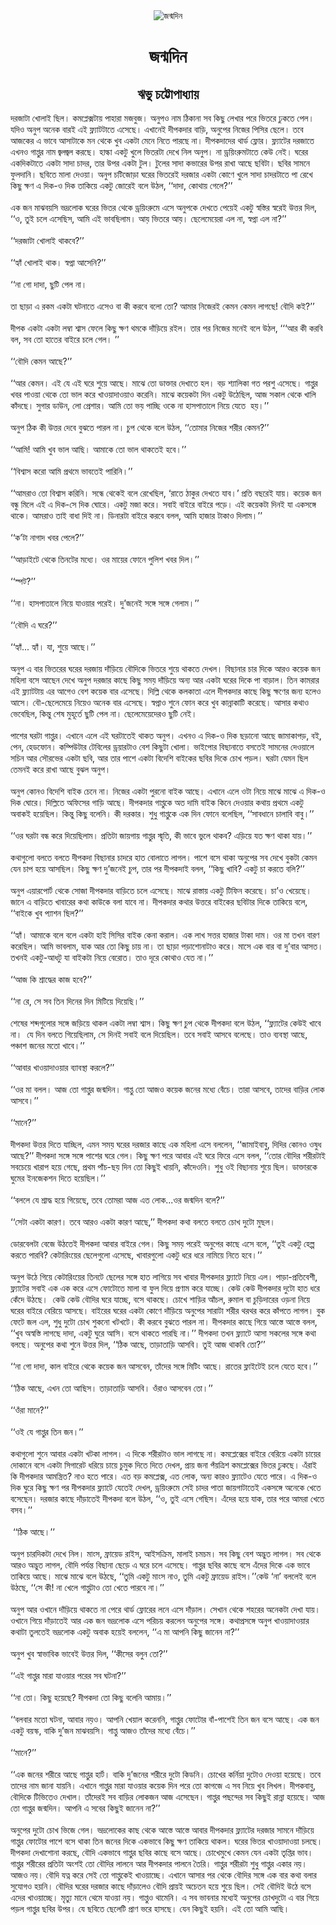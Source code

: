 <div align=center> <img src="http://images.anandabazar.com/polopoly_fs/1.936024.1547915996!/image/image.jpg_gen/derivatives/box_731_402/image.jpg" alt="জন্মদিন" align="center" ></div>
<h1 align=center>জন্মদিন</h1>
<h2 align=center>ঋভু চট্টোপাধ্যায়</h2>
&#x9A6;&#x9B0;&#x99C;&#x9BE;&#x99F;&#x9BE; &#x996;&#x9CB;&#x9B2;&#x9BE;&#x987; &#x99B;&#x9BF;&#x9B2;&#x964; &#x995;&#x9AE;&#x9AA;&#x9CD;&#x9B2;&#x9C7;&#x995;&#x9CD;&#x9B8;&#x99F;&#x9BE;&#x9DF; &#x9AA;&#x9BE;&#x9B9;&#x9BE;&#x9B0;&#x9BE; &#x9AE;&#x99C;&#x9AC;&#x9C1;&#x99C;&#x964; &#x985;&#x9A8;&#x9C1;&#x9AA;&#x993; &#x9A8;&#x9BE;&#x9AE; &#x9A0;&#x9BF;&#x995;&#x9BE;&#x9A8;&#x9BE; &#x9B8;&#x9AC; &#x995;&#x9BF;&#x99B;&#x9C1; &#x9B2;&#x9C7;&#x996;&#x9BE;&#x9B0; &#x9AA;&#x9B0;&#x9C7; &#x9AD;&#x9BF;&#x9A4;&#x9B0;&#x9C7; &#x9A2;&#x9C1;&#x995;&#x9A4;&#x9C7; &#x9AA;&#x9C7;&#x9B2;&#x964; &#x9AF;&#x9A6;&#x9BF;&#x993; &#x985;&#x9A8;&#x9C1;&#x9AA; &#x985;&#x9A8;&#x9C7;&#x995; &#x9AC;&#x9BE;&#x9B0;&#x987; &#x98F;&#x987; &#x9AB;&#x9CD;&#x9B2;&#x9CD;&#x9AF;&#x9BE;&#x99F;&#x99F;&#x9BE;&#x9A4;&#x9C7; &#x98F;&#x9B8;&#x9C7;&#x99B;&#x9C7;&#x964; &#x98F;&#x996;&#x9BE;&#x9A8;&#x9C7;&#x987; &#x9A6;&#x9C0;&#x9AA;&#x995;&#x9A6;&#x9BE;&#x9B0; &#x9AC;&#x9BE;&#x9DC;&#x9BF;, &#x985;&#x9A8;&#x9C1;&#x9AA;&#x9C7;&#x9B0; &#x9A8;&#x9BF;&#x99C;&#x9C7;&#x9B0; &#x9AA;&#x9BF;&#x9B8;&#x9BF;&#x9B0; &#x99B;&#x9C7;&#x9B2;&#x9C7;&#x964; &#x9A4;&#x9AC;&#x9C7; &#x986;&#x99C;&#x995;&#x9C7;&#x9B0; &#x98F; &#x9AD;&#x9BE;&#x9AC;&#x9C7; &#x986;&#x9B8;&#x9BE;&#x99F;&#x9BE;&#x995;&#x9C7; &#x9AE;&#x9A8; &#x9A5;&#x9C7;&#x995;&#x9C7; &#x996;&#x9C1;&#x9AC; &#x98F;&#x995;&#x99F;&#x9BE; &#x9AE;&#x9C7;&#x9A8;&#x9C7; &#x9A8;&#x9BF;&#x9A4;&#x9C7; &#x9AA;&#x9BE;&#x9B0;&#x99B;&#x9C7; &#x9A8;&#x9BE;&#x964; &#x9A6;&#x9C0;&#x9AA;&#x995;&#x9A6;&#x9BE;&#x9A6;&#x9C7;&#x9B0; &#x9A5;&#x9BE;&#x9B0;&#x9CD;&#x9A1; &#x9AB;&#x9CD;&#x9B2;&#x9CB;&#x9B0;&#x964; &#x9AB;&#x9CD;&#x9B2;&#x9CD;&#x9AF;&#x9BE;&#x99F;&#x9C7;&#x9B0; &#x9A6;&#x9B0;&#x99C;&#x9BE;&#x9A4;&#x9C7; &#x98F;&#x996;&#x9A8;&#x993; &#x997;&#x9BE;&#x9AA;&#x9CD;&#x9A4;&#x9C1;&#x9B0; &#x9A8;&#x9BE;&#x9AE; &#x99C;&#x9CD;&#x9AC;&#x9B2;&#x99C;&#x9CD;&#x9AC;&#x9B2; &#x995;&#x9B0;&#x99B;&#x9C7;&#x964; &#x9B9;&#x9BE;&#x9B2;&#x9CD;&#x995;&#x9BE; &#x98F;&#x995;&#x99F;&#x9C1; &#x996;&#x9C1;&#x9B2;&#x9C7; &#x9AD;&#x9BF;&#x9A4;&#x9B0;&#x99F;&#x9BE; &#x9A6;&#x9C7;&#x996;&#x9C7; &#x9A8;&#x9BF;&#x9B2; &#x985;&#x9A8;&#x9C1;&#x9AA;&#x964; &#x9A8;&#x9BE; &#x9A1;&#x9CD;&#x9B0;&#x9DF;&#x9BF;&#x982;&#x9B0;&#x9C1;&#x9AE;&#x99F;&#x9BE;&#x9A4;&#x9C7; &#x995;&#x9C7;&#x989; &#x9A8;&#x9C7;&#x987;&#x964; &#x998;&#x9B0;&#x9C7;&#x9B0; &#x98F;&#x995;&#x9A6;&#x9BF;&#x995;&#x99F;&#x9BE;&#x9A4;&#x9C7; &#x98F;&#x995;&#x99F;&#x9BE; &#x9B8;&#x9BE;&#x9A6;&#x9BE; &#x99A;&#x9BE;&#x9A6;&#x9B0;, &#x9A4;&#x9BE;&#x9B0; &#x989;&#x9AA;&#x9B0; &#x98F;&#x995;&#x99F;&#x9BE; &#x99F;&#x9C1;&#x9B2;&#x964; &#x99F;&#x9C1;&#x9B2;&#x9C7;&#x9B0; &#x9B8;&#x9BE;&#x9A6;&#x9BE; &#x995;&#x9AD;&#x9BE;&#x9B0;&#x9C7;&#x9B0; &#x989;&#x9AA;&#x9B0; &#x9B0;&#x9BE;&#x996;&#x9BE; &#x986;&#x99B;&#x9C7; &#x99B;&#x9AC;&#x9BF;&#x99F;&#x9BE;&#x964; &#x99B;&#x9AC;&#x9BF;&#x9B0; &#x9B8;&#x9BE;&#x9AE;&#x9A8;&#x9C7; &#x9AB;&#x9C1;&#x9B2;&#x9A6;&#x9BE;&#x9A8;&#x9BF;&#x964; &#x99B;&#x9AC;&#x9BF;&#x9A4;&#x9C7; &#x9AE;&#x9BE;&#x9B2;&#x9BE; &#x9A6;&#x9C7;&#x993;&#x9DF;&#x9BE;&#x964; &#x985;&#x9A8;&#x9C1;&#x9AA; &#x99A;&#x99F;&#x9BF;&#x99C;&#x9CB;&#x9DC;&#x9BE; &#x998;&#x9B0;&#x9C7;&#x9B0; &#x9AD;&#x9BF;&#x9A4;&#x9B0;&#x9C7;&#x987; &#x9A6;&#x9B0;&#x99C;&#x9BE;&#x9B0; &#x98F;&#x995;&#x99F;&#x9BE; &#x995;&#x9CB;&#x9A3;&#x9C7; &#x996;&#x9C1;&#x9B2;&#x9C7; &#x9B8;&#x9BE;&#x9A6;&#x9BE; &#x99A;&#x9BE;&#x9A6;&#x9B0;&#x99F;&#x9BE;&#x9A4;&#x9C7; &#x9AA;&#x9BE; &#x9B0;&#x9C7;&#x996;&#x9C7; &#x995;&#x9BF;&#x99B;&#x9C1; &#x995;&#x9CD;&#x9B7;&#x9A3; &#x98F; &#x9A6;&#x9BF;&#x995;-&#x993; &#x9A6;&#x9BF;&#x995; &#x9A4;&#x9BE;&#x995;&#x9BF;&#x9DF;&#x9C7; &#x98F;&#x995;&#x99F;&#x9C1; &#x99C;&#x9CB;&#x9B0;&#x9C7;&#x987; &#x9AC;&#x9B2;&#x9C7; &#x989;&#x9A0;&#x9B2;, &#x2018;&#x2018;&#x9A6;&#x9BE;&#x9A6;&#x9BE;, &#x995;&#x9CB;&#x9A5;&#x9BE;&#x9DF; &#x997;&#x9C7;&#x9B2;&#x9C7;?&#x2019;&#x2019;&#xA0;<br> <br>&#x98F;&#x995; &#x99C;&#x9A8; &#x9AE;&#x9BE;&#x99D;&#x9AC;&#x9DF;&#x9B8;&#x9BF; &#x9AD;&#x9A6;&#x9CD;&#x9B0;&#x9B2;&#x9CB;&#x995; &#x998;&#x9B0;&#x9C7;&#x9B0; &#x9AD;&#x9BF;&#x9A4;&#x9B0; &#x9A5;&#x9C7;&#x995;&#x9C7; &#x9A1;&#x9CD;&#x9B0;&#x9DF;&#x9BF;&#x982;&#x9B0;&#x9C1;&#x9AE;&#x9C7; &#x98F;&#x9B8;&#x9C7; &#x985;&#x9A8;&#x9C1;&#x9AA;&#x995;&#x9C7; &#x9A6;&#x9C7;&#x996;&#x9A4;&#x9C7; &#x9AA;&#x9C7;&#x9DF;&#x9C7;&#x987; &#x98F;&#x995;&#x99F;&#x9C1; &#x9B8;&#x9CD;&#x9AC;&#x9B8;&#x9CD;&#x9A4;&#x9BF;&#x9B0; &#x9B8;&#x9CD;&#x9AC;&#x9B0;&#x9C7;&#x987; &#x989;&#x9A4;&#x9CD;&#x9A4;&#x9B0; &#x9A6;&#x9BF;&#x9B2;, &#x2018;&#x2018;&#x993;, &#x9A4;&#x9C1;&#x987; &#x99A;&#x9B2;&#x9C7; &#x98F;&#x9B8;&#x9C7;&#x99B;&#x9BF;&#x9B8;, &#x986;&#x9AE;&#x9BF; &#x98F;&#x987; &#x9AD;&#x9BE;&#x9AC;&#x99B;&#x9BF;&#x9B2;&#x9BE;&#x9AE;&#x964; &#x986;&#x9DF; &#x9AD;&#x9BF;&#x9A4;&#x9B0;&#x9C7; &#x986;&#x9DF;&#x964; &#x99B;&#x9C7;&#x9B2;&#x9C7;&#x9AE;&#x9C7;&#x9DF;&#x9C7;&#x9B0;&#x9BE; &#x98F;&#x9B2; &#x9A8;&#x9BE;, &#x9B8;&#x9CD;&#x9AC;&#x9AA;&#x9CD;&#x9A8;&#x9BE; &#x98F;&#x9B2; &#x9A8;&#x9BE;?&#x2019;&#x2019;<br> <br>&#x2018;&#x2018;&#x9A6;&#x9B0;&#x99C;&#x9BE;&#x99F;&#x9BE; &#x996;&#x9CB;&#x9B2;&#x9BE;&#x987; &#x9A5;&#x9BE;&#x995;&#x9AC;&#x9C7;?&#x2019;&#x2019;<br> <br>&#x2018;&#x2018;&#x9B9;&#x9CD;&#x9AF;&#x9BE;&#x981; &#x996;&#x9CB;&#x9B2;&#x9BE;&#x987; &#x9A5;&#x9BE;&#x995;&#x964; &#x9B8;&#x9CD;&#x9AC;&#x9AA;&#x9CD;&#x9A8;&#x9BE; &#x986;&#x9B8;&#x9C7;&#x9A8;&#x9BF;?&#x2019;&#x2019;<br> <br>&#x2018;&#x2018;&#x9A8;&#x9BE; &#x997;&#x9CB; &#x9A6;&#x9BE;&#x9A6;&#x9BE;, &#x99B;&#x9C1;&#x99F;&#x9BF; &#x9AA;&#x9C7;&#x9B2; &#x9A8;&#x9BE;&#x964;&#xA0;<br> <br>&#x9A4;&#x9BE; &#x99B;&#x9BE;&#x9DC;&#x9BE; &#x98F; &#x9B0;&#x995;&#x9AE; &#x98F;&#x995;&#x99F;&#x9BE; &#x998;&#x99F;&#x9A8;&#x9BE;&#x9A4;&#x9C7; &#x98F;&#x9B8;&#x9C7;&#x993; &#x9AC;&#x9BE; &#x995;&#x9C0; &#x995;&#x9B0;&#x9AC;&#x9C7; &#x9AC;&#x9B2;&#x9CB; &#x9A4;&#x9CB;? &#x986;&#x9AE;&#x9BE;&#x9B0; &#x9A8;&#x9BF;&#x99C;&#x9C7;&#x9B0;&#x987; &#x995;&#x9C7;&#x9AE;&#x9A8; &#x995;&#x9C7;&#x9AE;&#x9A8; &#x9B2;&#x9BE;&#x997;&#x99B;&#x9C7;! &#x9AC;&#x9CC;&#x9A6;&#x9BF; &#x995;&#x987;?&#x2019;&#x2019;<br> <br>&#x9A6;&#x9C0;&#x9AA;&#x995; &#x98F;&#x995;&#x99F;&#x9BE; &#x98F;&#x995;&#x99F;&#x9BE; &#x9B2;&#x9AE;&#x9CD;&#x9AC;&#x9BE; &#x9B6;&#x9CD;&#x9AC;&#x9BE;&#x9B8; &#x9AB;&#x9C7;&#x9B2;&#x9C7; &#x995;&#x9BF;&#x99B;&#x9C1; &#x995;&#x9CD;&#x9B7;&#x9A3; &#x9A5;&#x9AE;&#x995;&#x9C7; &#x9A6;&#x9BE;&#x981;&#x9DC;&#x9BF;&#x9DF;&#x9C7; &#x9B0;&#x987;&#x9B2;&#x964; &#x9A4;&#x9BE;&#x9B0; &#x9AA;&#x9B0; &#x9A8;&#x9BF;&#x99C;&#x9C7;&#x9B0; &#x9AE;&#x9A8;&#x9C7;&#x987; &#x9AC;&#x9B2;&#x9C7; &#x989;&#x9A0;&#x9B2;, &#x2018;&#x2018;&#x2018;&#x986;&#x9B0; &#x995;&#x9C0; &#x995;&#x9B0;&#x9AC;&#x9BF; &#x9AC;&#x9B2;, &#x9B8;&#x9AC; &#x9A4;&#x9CB; &#x9B9;&#x9BE;&#x9A4;&#x9C7;&#x9B0; &#x9AC;&#x9BE;&#x987;&#x9B0;&#x9C7; &#x99A;&#x9B2;&#x9C7; &#x997;&#x9C7;&#x9B2;&#x964; &#x2019;&#x2019;<br> <br>&#x2018;&#x2018;&#x9AC;&#x9CC;&#x9A6;&#x9BF; &#x995;&#x9C7;&#x9AE;&#x9A8; &#x986;&#x99B;&#x9C7;?&#x2019;&#x2019;<br> <br>&#x2018;&#x2018;&#x986;&#x9B0; &#x995;&#x9C7;&#x9AE;&#x9A8;&#x964; &#x98F;&#x987; &#x9AF;&#x9C7; &#x98F;&#x987; &#x998;&#x9B0;&#x9C7; &#x9B6;&#x9C1;&#x9DF;&#x9C7; &#x986;&#x99B;&#x9C7;&#x964; &#x9AE;&#x9BE;&#x99D;&#x9C7; &#x9A4;&#x9CB; &#x9A1;&#x9BE;&#x995;&#x9CD;&#x9A4;&#x9BE;&#x9B0; &#x9A6;&#x9C7;&#x996;&#x9BE;&#x9A4;&#x9C7; &#x9B9;&#x9B2;&#x964; &#x9AC;&#x9DC; &#x9B6;&#x9CD;&#x9AF;&#x9BE;&#x9B2;&#x9BF;&#x995;&#x9BE; &#x997;&#x9A4; &#x9AA;&#x9B0;&#x9B6;&#x9C1; &#x98F;&#x9B8;&#x9C7;&#x99B;&#x9C7;&#x964; &#x997;&#x9BE;&#x9AA;&#x9CD;&#x9A4;&#x9C1;&#x9B0; &#x996;&#x9AC;&#x9B0; &#x9AA;&#x9BE;&#x993;&#x9DF;&#x9BE; &#x9A5;&#x9C7;&#x995;&#x9C7; &#x9A4;&#x9CB; &#x9AD;&#x9BE;&#x9B2; &#x995;&#x9B0;&#x9C7; &#x996;&#x9BE;&#x993;&#x9DF;&#x9BE;&#x9A6;&#x9BE;&#x993;&#x9DF;&#x9BE;&#x993; &#x995;&#x9B0;&#x9C7;&#x9A8;&#x9BF;&#x964; &#x9AE;&#x9BE;&#x99D;&#x9C7; &#x995;&#x9DF;&#x9C7;&#x995;&#x99F;&#x9BE; &#x9A6;&#x9BF;&#x9A8; &#x98F;&#x995;&#x99F;&#x9C1; &#x989;&#x9A0;&#x9C7;&#x99B;&#x9BF;&#x9B2;, &#x986;&#x99C; &#x9B8;&#x995;&#x9BE;&#x9B2; &#x9A5;&#x9C7;&#x995;&#x9C7; &#x996;&#x9BE;&#x9B2;&#x9BF; &#x995;&#x9BE;&#x981;&#x9A6;&#x99B;&#x9C7;&#x964; &#x9B8;&#x9C1;&#x997;&#x9BE;&#x9B0; &#x9A1;&#x9BE;&#x989;&#x9A8;, &#x9B2;&#x9CB; &#x9AA;&#x9CD;&#x9B0;&#x9C7;&#x9B6;&#x9BE;&#x9B0;&#x964; &#x986;&#x9AE;&#x9BF; &#x9A4;&#x9CB; &#x9AD;&#x9DF; &#x9AA;&#x9BE;&#x99A;&#x9CD;&#x99B;&#x9BF; &#x993;&#x995;&#x9C7; &#x9A8;&#x9BE; &#x9B9;&#x9BE;&#x9B8;&#x9AA;&#x9BE;&#x9A4;&#x9BE;&#x9B2;&#x9C7; &#x9A8;&#x9BF;&#x9DF;&#x9C7; &#x9AF;&#x9C7;&#x9A4;&#x9C7;&#xA0; &#x9B9;&#x9DF;&#x964;&#x2019;&#x2019;&#xA0;<br> <br>&#x985;&#x9A8;&#x9C1;&#x9AA; &#x9A0;&#x9BF;&#x995; &#x995;&#x9C0; &#x989;&#x9A4;&#x9CD;&#x9A4;&#x9B0; &#x9A6;&#x9C7;&#x9AC;&#x9C7; &#x9AC;&#x9C1;&#x99D;&#x9A4;&#x9C7; &#x9AA;&#x9BE;&#x9B0;&#x9B2; &#x9A8;&#x9BE;&#x964; &#x99A;&#x9C1;&#x9AA; &#x9A5;&#x9C7;&#x995;&#x9C7; &#x9AC;&#x9B2;&#x9C7; &#x989;&#x9A0;&#x9B2;, &#x2018;&#x2018;&#x9A4;&#x9CB;&#x9AE;&#x9BE;&#x9B0; &#x9A8;&#x9BF;&#x99C;&#x9C7;&#x9B0; &#x9B6;&#x9B0;&#x9C0;&#x9B0; &#x995;&#x9C7;&#x9AE;&#x9A8;?&#x2019;&#x2019;<br> <br>&#x2018;&#x2018;&#x986;&#x9AE;&#x9BF;! &#x986;&#x9AE;&#x9BF; &#x996;&#x9C1;&#x9AC; &#x9AD;&#x9BE;&#x9B2; &#x986;&#x99B;&#x9BF;&#x964; &#x986;&#x9AE;&#x9BE;&#x995;&#x9C7; &#x9A4;&#x9CB; &#x9AD;&#x9BE;&#x9B2; &#x9A5;&#x9BE;&#x995;&#x9A4;&#x9C7;&#x987; &#x9B9;&#x9AC;&#x9C7;&#x964;&#x2019;&#x2019;&#xA0;<br> <br>&#x2018;&#x2018;&#x9AC;&#x9BF;&#x9B6;&#x9CD;&#x9AC;&#x9BE;&#x9B8; &#x995;&#x9B0;&#x9CB; &#x986;&#x9AE;&#x9BF; &#x9AA;&#x9CD;&#x9B0;&#x9A5;&#x9AE;&#x9C7; &#x9AD;&#x9BE;&#x9AC;&#x9A4;&#x9C7;&#x987; &#x9AA;&#x9BE;&#x9B0;&#x9BF;&#x9A8;&#x9BF;&#x964;&#x2019;&#x2019;&#xA0;<br> <br>&#x2018;&#x2018;&#x986;&#x9AE;&#x9B0;&#x9BE;&#x993; &#x9A4;&#x9CB; &#x9AC;&#x9BF;&#x9B6;&#x9CD;&#x9AC;&#x9BE;&#x9B8; &#x995;&#x9B0;&#x9BF;&#x9A8;&#x9BF;&#x964; &#x9B8;&#x9A8;&#x9CD;&#x9A7;&#x9C7; &#x9A5;&#x9C7;&#x995;&#x9C7;&#x987; &#x9AC;&#x9B2;&#x9C7; &#x9B0;&#x9C7;&#x996;&#x9C7;&#x99B;&#x9BF;&#x9B2;, &#x2018;&#x9B0;&#x9BE;&#x9A4;&#x9C7; &#x9A0;&#x9BE;&#x995;&#x9C1;&#x9B0; &#x9A6;&#x9C7;&#x996;&#x9A4;&#x9C7; &#x9AF;&#x9BE;&#x9AC;&#x964;&#x2019; &#x9AA;&#x9CD;&#x9B0;&#x9A4;&#x9BF; &#x9AC;&#x99B;&#x9B0;&#x9C7;&#x987; &#x9AF;&#x9BE;&#x9DF;&#x964; &#x995;&#x9DF;&#x9C7;&#x995; &#x99C;&#x9A8; &#x9AC;&#x9A8;&#x9CD;&#x9A7;&#x9C1; &#x9AE;&#x9BF;&#x9B2;&#x9C7; &#x98F;&#x987; &#x98F; &#x9A6;&#x9BF;&#x995;-&#x9B8;&#x9C7; &#x9A6;&#x9BF;&#x995; &#x998;&#x9CB;&#x9B0;&#x9C7;&#x964; &#x98F;&#x995;&#x99F;&#x9C1; &#x9AE;&#x99C;&#x9BE; &#x995;&#x9B0;&#x9C7;&#x964; &#x9B8;&#x9AC;&#x9BE;&#x987; &#x9AC;&#x9BE;&#x987;&#x9B0;&#x9C7; &#x9AC;&#x9BE;&#x987;&#x9B0;&#x9C7; &#x9AA;&#x9DC;&#x9C7;&#x964; &#x98F;&#x987; &#x995;&#x9DF;&#x9C7;&#x995;&#x99F;&#x9BE; &#x9A6;&#x9BF;&#x9A8;&#x987; &#x9AF;&#x9BE; &#x98F;&#x995;&#x9B8;&#x999;&#x9CD;&#x997;&#x9C7; &#x9A5;&#x9BE;&#x995;&#x9C7;&#x964; &#x986;&#x9AE;&#x9B0;&#x9BE;&#x993; &#x9A4;&#x9BE;&#x987; &#x9AC;&#x9BE;&#x9A7;&#x9BE; &#x9A6;&#x9BF;&#x987; &#x9A8;&#x9BE;&#x964; &#x9A1;&#x9BF;&#x9A8;&#x9BE;&#x9B0;&#x99F;&#x9BE; &#x9AC;&#x9BE;&#x987;&#x9B0;&#x9C7; &#x995;&#x9B0;&#x9AC;&#x9C7; &#x9AC;&#x9B2;&#x9B2;, &#x986;&#x9AE;&#x9BF; &#x9B9;&#x9BE;&#x99C;&#x9BE;&#x9B0; &#x99F;&#x9BE;&#x995;&#x9BE;&#x993; &#x9A6;&#x9BF;&#x9B2;&#x9BE;&#x9AE;&#x964;&#x2019;&#x2019;&#xA0;<br> <br>&#x2018;&#x2018;&#x995;&#x2019;&#x99F;&#x9BE; &#x9A8;&#x9BE;&#x997;&#x9BE;&#x9A6; &#x996;&#x9AC;&#x9B0; &#x9AA;&#x9C7;&#x9B2;&#x9C7;?&#x2019;&#x2019;<br> <br>&#x2018;&#x2018;&#x986;&#x9DC;&#x9BE;&#x987;&#x99F;&#x9C7; &#x9A5;&#x9C7;&#x995;&#x9C7; &#x9A4;&#x9BF;&#x9A8;&#x99F;&#x9C7;&#x9B0; &#x9AE;&#x9A7;&#x9CD;&#x9AF;&#x9C7;&#x964; &#x993;&#x9B0; &#x9AE;&#x9BE;&#x9DF;&#x9C7;&#x9B0; &#x9AB;&#x9CB;&#x9A8;&#x9C7; &#x9AA;&#x9C1;&#x9B2;&#x9BF;&#x9B6; &#x996;&#x9AC;&#x9B0; &#x9A6;&#x9BF;&#x9B2;&#x964;&#x2019;&#x2019;&#xA0;<br> <br>&#x2018;&#x2018;&#x9B8;&#x9CD;&#x9AA;&#x99F;?&#x2019;&#x2019;<br> <br>&#x2018;&#x2018;&#x9A8;&#x9BE;&#x964; &#x9B9;&#x9BE;&#x9B8;&#x9AA;&#x9BE;&#x9A4;&#x9BE;&#x9B2;&#x9C7; &#x9A8;&#x9BF;&#x9DF;&#x9C7; &#x9AF;&#x9BE;&#x993;&#x9DF;&#x9BE;&#x9B0; &#x9AA;&#x9B0;&#x9C7;&#x987;&#x964; &#x9A6;&#x9C1;&#x2019;&#x99C;&#x9A8;&#x9C7;&#x987; &#x9B8;&#x999;&#x9CD;&#x997;&#x9C7; &#x9B8;&#x999;&#x9CD;&#x997;&#x9C7; &#x997;&#x9C7;&#x9B2;&#x9BE;&#x9AE;&#x964;&#x2019;&#x2019;&#xA0;&#xA0;<br> <br>&#x2018;&#x2018;&#x9AC;&#x9CC;&#x9A6;&#x9BF; &#x98F; &#x998;&#x9B0;&#x9C7;?&#x2019;&#x2019;<br> <br>&#x2018;&#x2018;&#x9B9;&#x9CD;&#x9AF;&#x9BE;&#x981;... &#x9B9;&#x9CD;&#x9AF;&#x9BE;&#x981;&#x964; &#x9AF;&#x9BE;, &#x9B6;&#x9C1;&#x9DF;&#x9C7; &#x986;&#x99B;&#x9C7;&#x964;&#x2019;&#x2019;&#xA0;<br> <br>&#x985;&#x9A8;&#x9C1;&#x9AA; &#x98F; &#x9AC;&#x9BE;&#x9B0; &#x9AD;&#x9BF;&#x9A4;&#x9B0;&#x9C7;&#x9B0; &#x998;&#x9B0;&#x9C7;&#x9B0; &#x9A6;&#x9B0;&#x99C;&#x9BE;&#x9DF; &#x9A6;&#x9BE;&#x981;&#x9DC;&#x9BF;&#x9DF;&#x9C7; &#x9AC;&#x9CC;&#x9A6;&#x9BF;&#x995;&#x9C7; &#x9AD;&#x9BF;&#x9A4;&#x9B0;&#x9C7; &#x9B6;&#x9C1;&#x9DF;&#x9C7; &#x9A5;&#x9BE;&#x995;&#x9A4;&#x9C7; &#x9A6;&#x9C7;&#x996;&#x9B2;&#x964; &#x9AC;&#x9BF;&#x99B;&#x9BE;&#x9A8;&#x9BE;&#x9B0; &#x99A;&#x9BE;&#x9B0; &#x9A6;&#x9BF;&#x995;&#x9C7; &#x986;&#x9B0;&#x993; &#x995;&#x9DF;&#x9C7;&#x995; &#x99C;&#x9A8; &#x9AE;&#x9B9;&#x9BF;&#x9B2;&#x9BE; &#x9AC;&#x9B8;&#x9C7; &#x986;&#x99B;&#x9C7;&#x9A8; &#x9A6;&#x9C7;&#x996;&#x9C7; &#x985;&#x9A8;&#x9C1;&#x9AA; &#x9A6;&#x9B0;&#x99C;&#x9BE;&#x9B0; &#x995;&#x9BE;&#x99B;&#x9C7; &#x995;&#x9BF;&#x99B;&#x9C1; &#x9B8;&#x9AE;&#x9DF; &#x9A6;&#x9BE;&#x981;&#x9DC;&#x9BF;&#x9DF;&#x9C7; &#x985;&#x9A8;&#x9CD;&#x9AF; &#x986;&#x9B0; &#x98F;&#x995;&#x99F;&#x9BE; &#x998;&#x9B0;&#x9C7;&#x9B0; &#x9A6;&#x9BF;&#x995;&#x9C7; &#x9AA;&#x9BE; &#x9AC;&#x9BE;&#x9DC;&#x9BE;&#x9B2;&#x964; &#x9A4;&#x9BF;&#x9A8; &#x995;&#x9BE;&#x9AE;&#x9B0;&#x9BE;&#x9B0; &#x98F;&#x987; &#x9AB;&#x9CD;&#x9B2;&#x9CD;&#x9AF;&#x9BE;&#x99F;&#x99F;&#x9BE;&#x9DF; &#x98F;&#x9B0; &#x986;&#x997;&#x9C7;&#x993; &#x9AC;&#x9C7;&#x9B6; &#x995;&#x9DF;&#x9C7;&#x995; &#x9AC;&#x9BE;&#x9B0; &#x98F;&#x9B8;&#x9C7;&#x99B;&#x9C7;&#x964; &#x9A6;&#x9BF;&#x9B2;&#x9CD;&#x9B2;&#x9BF; &#x9A5;&#x9C7;&#x995;&#x9C7; &#x995;&#x9B2;&#x995;&#x9BE;&#x9A4;&#x9BE; &#x98F;&#x9B2;&#x9C7; &#x9A6;&#x9C0;&#x9AA;&#x995;&#x9A6;&#x9BE;&#x9B0; &#x995;&#x9BE;&#x99B;&#x9C7; &#x995;&#x9BF;&#x99B;&#x9C1; &#x995;&#x9CD;&#x9B7;&#x9A3;&#x9C7;&#x9B0; &#x99C;&#x9A8;&#x9CD;&#x9AF; &#x9B9;&#x9B2;&#x9C7;&#x993; &#x986;&#x9B8;&#x9C7;&#x964; &#x9AC;&#x9CC;-&#x99B;&#x9C7;&#x9B2;&#x9C7;&#x9AE;&#x9C7;&#x9DF;&#x9C7; &#x9A8;&#x9BF;&#x9DF;&#x9C7;&#x993; &#x985;&#x9A8;&#x9C7;&#x995; &#x9AC;&#x9BE;&#x9B0; &#x98F;&#x9B8;&#x9C7;&#x99B;&#x9C7;&#x964; &#x9B8;&#x9CD;&#x9AC;&#x9AA;&#x9CD;&#x9A8;&#x9BE;&#x993; &#x9B6;&#x9C1;&#x9A8;&#x9C7; &#x9AB;&#x9CB;&#x9A8; &#x995;&#x9B0;&#x9C7; &#x996;&#x9C1;&#x9AC; &#x995;&#x9BE;&#x9A8;&#x9CD;&#x9A8;&#x9BE;&#x995;&#x9BE;&#x99F;&#x9BF; &#x995;&#x9B0;&#x9C7;&#x99B;&#x9C7;&#x964; &#x986;&#x9B8;&#x9BE;&#x9B0; &#x995;&#x9A5;&#x9BE;&#x993; &#x9AD;&#x9C7;&#x9AC;&#x9C7;&#x99B;&#x9BF;&#x9B2;, &#x995;&#x9BF;&#x9A8;&#x9CD;&#x9A4;&#x9C1; &#x9B6;&#x9C7;&#x9B7; &#x9AE;&#x9C1;&#x9B9;&#x9C2;&#x9B0;&#x9CD;&#x9A4;&#x9C7; &#x99B;&#x9C1;&#x99F;&#x9BF; &#x9AA;&#x9C7;&#x9B2; &#x9A8;&#x9BE;&#x964; &#x99B;&#x9C7;&#x9B2;&#x9C7;&#x9AE;&#x9C7;&#x9DF;&#x9C7;&#x9A6;&#x9C7;&#x9B0;&#x993; &#x99B;&#x9C1;&#x99F;&#x9BF; &#x9A8;&#x9C7;&#x987;&#x964;&#xA0;<br> <br>&#x9AA;&#x9BE;&#x9B6;&#x9C7;&#x9B0; &#x998;&#x9B0;&#x99F;&#x9BE; &#x997;&#x9BE;&#x9AA;&#x9CD;&#x9A4;&#x9C1;&#x9B0;&#x964; &#x98F;&#x996;&#x9BE;&#x9A8;&#x9C7; &#x98F;&#x9B2;&#x9C7; &#x98F;&#x987; &#x998;&#x9B0;&#x99F;&#x9BE;&#x9A4;&#x9C7;&#x987; &#x9A5;&#x9BE;&#x995;&#x9A4; &#x985;&#x9A8;&#x9C1;&#x9AA;&#x964; &#x98F;&#x996;&#x9A8;&#x993; &#x98F; &#x9A6;&#x9BF;&#x995;-&#x993; &#x9A6;&#x9BF;&#x995; &#x99B;&#x9DC;&#x9BE;&#x9A8;&#x9CB; &#x986;&#x99B;&#x9C7; &#x99C;&#x9BE;&#x9AE;&#x9BE;&#x995;&#x9BE;&#x9AA;&#x9DC;, &#x9AC;&#x987;, &#x9AA;&#x9C7;&#x9A8;, &#x9B9;&#x9C7;&#x9A1;&#x9AB;&#x9CB;&#x9A8;&#x964; &#x995;&#x9AE;&#x9CD;&#x9AA;&#x9BF;&#x989;&#x99F;&#x9BE;&#x9B0; &#x99F;&#x9C7;&#x9AC;&#x9BF;&#x9B2;&#x9C7;&#x9B0; &#x9A1;&#x9CD;&#x9B0;&#x9DF;&#x9BE;&#x9B0;&#x99F;&#x9BE;&#x993; &#x9AC;&#x9C7;&#x9B6; &#x995;&#x9BF;&#x99B;&#x9C1;&#x99F;&#x9BE; &#x996;&#x9CB;&#x9B2;&#x9BE;&#x964; &#x9AD;&#x9BE;&#x987;&#x9AA;&#x9CB;&#x9B0; &#x9AC;&#x9BF;&#x99B;&#x9BE;&#x9A8;&#x9BE;&#x9A4;&#x9C7; &#x9AC;&#x9B8;&#x9A4;&#x9C7;&#x987; &#x9B8;&#x9BE;&#x9AE;&#x9A8;&#x9C7;&#x9B0; &#x9A6;&#x9C7;&#x993;&#x9DF;&#x9BE;&#x9B2;&#x9C7; &#x9B8;&#x99A;&#x9BF;&#x9A8; &#x986;&#x9B0; &#x9B8;&#x9CC;&#x9B0;&#x9AD;&#x9C7;&#x9B0; &#x98F;&#x995;&#x99F;&#x9BE; &#x99B;&#x9AC;&#x9BF;, &#x986;&#x9B0; &#x9A4;&#x9BE;&#x9B0; &#x9AA;&#x9BE;&#x9B6;&#x9C7; &#x98F;&#x995;&#x99F;&#x9BE; &#x9AC;&#x9BF;&#x9A6;&#x9C7;&#x9B6;&#x9BF; &#x9AC;&#x9BE;&#x987;&#x995;&#x9C7;&#x9B0; &#x99B;&#x9AC;&#x9BF;&#x9B0; &#x9A6;&#x9BF;&#x995;&#x9C7; &#x99A;&#x9CB;&#x996; &#x9AA;&#x9DC;&#x9B2;&#x964; &#x998;&#x9B0;&#x99F;&#x9BE; &#x9AF;&#x9C7;&#x9AE;&#x9A8; &#x99B;&#x9BF;&#x9B2; &#x9A4;&#x9C7;&#x9AE;&#x9A8;&#x987; &#x995;&#x9B0;&#x9C7; &#x9B0;&#x9BE;&#x996;&#x9BE; &#x986;&#x99B;&#x9C7; &#x9AC;&#x9C1;&#x99D;&#x9B2; &#x985;&#x9A8;&#x9C1;&#x9AA;&#x964;<br> <br>&#x985;&#x9A8;&#x9C1;&#x9AA; &#x995;&#x9CB;&#x9A8;&#x993; &#x9AC;&#x9BF;&#x9A6;&#x9C7;&#x9B6;&#x9BF; &#x9AC;&#x9BE;&#x987;&#x995; &#x99A;&#x9C7;&#x9A8;&#x9C7; &#x9A8;&#x9BE;&#x964; &#x9A8;&#x9BF;&#x99C;&#x9C7;&#x9B0; &#x98F;&#x995;&#x99F;&#x9BE; &#x9AA;&#x9C1;&#x9B0;&#x9A8;&#x9CB; &#x9AC;&#x9BE;&#x987;&#x995; &#x986;&#x99B;&#x9C7;&#x964; &#x98F;&#x996;&#x9BE;&#x9A8;&#x9C7; &#x98F;&#x9B2;&#x9C7; &#x993;&#x99F;&#x9BE; &#x9A8;&#x9BF;&#x9DF;&#x9C7; &#x9AE;&#x9BE;&#x99D;&#x9C7; &#x9AE;&#x9BE;&#x99D;&#x9C7; &#x98F; &#x9A6;&#x9BF;&#x995;-&#x993; &#x9A6;&#x9BF;&#x995; &#x998;&#x9CB;&#x9B0;&#x9C7;&#x964; &#x9A6;&#x9BF;&#x9B2;&#x9CD;&#x9B2;&#x9BF;&#x9A4;&#x9C7; &#x985;&#x9AB;&#x9BF;&#x9B8;&#x9C7;&#x9B0; &#x997;&#x9BE;&#x9DC;&#x9BF; &#x986;&#x99B;&#x9C7;&#x964; &#x9A6;&#x9C0;&#x9AA;&#x995;&#x9A6;&#x9BE;&#x9B0; &#x997;&#x9BE;&#x9AA;&#x9CD;&#x9A4;&#x9C1;&#x995;&#x9C7; &#x985;&#x9A4; &#x9A6;&#x9BE;&#x9AE;&#x9BF; &#x9AC;&#x9BE;&#x987;&#x995; &#x995;&#x9BF;&#x9A8;&#x9C7; &#x9A6;&#x9C7;&#x993;&#x9DF;&#x9BE;&#x9B0; &#x995;&#x9A5;&#x9BE;&#x9DF; &#x9AA;&#x9CD;&#x9B0;&#x9A5;&#x9AE;&#x9C7; &#x98F;&#x995;&#x99F;&#x9C1; &#x985;&#x9AC;&#x9BE;&#x995;&#x987; &#x9B9;&#x9DF;&#x9C7;&#x99B;&#x9BF;&#x9B2;&#x964; &#x995;&#x9BF;&#x9A8;&#x9CD;&#x9A4;&#x9C1; &#x995;&#x9BF;&#x99B;&#x9C1; &#x9AC;&#x9B2;&#x9C7;&#x9A8;&#x9BF;&#x964; &#x995;&#x9C0; &#x9A6;&#x9B0;&#x995;&#x9BE;&#x9B0;&#x964; &#x9B6;&#x9C1;&#x9A7;&#x9C1; &#x997;&#x9BE;&#x9AA;&#x9CD;&#x9A4;&#x9C1;&#x995;&#x9C7; &#x98F;&#x995; &#x9A6;&#x9BF;&#x9A8; &#x9AB;&#x9CB;&#x9A8;&#x9C7; &#x9AC;&#x9B2;&#x9C7;&#x99B;&#x9BF;&#x9B2;, &#x2018;&#x2018;&#x9B8;&#x9BE;&#x9AC;&#x9A7;&#x9BE;&#x9A8;&#x9C7; &#x99A;&#x9BE;&#x9B2;&#x9BE;&#x9AC;&#x9BF; &#x9AC;&#x9BE;&#x9AC;&#x9C1;&#x964;&#x2019;&#x2019;<br> <br>&#x2018;&#x2018;&#x993;&#x9B0; &#x998;&#x9B0;&#x99F;&#x9BE; &#x9AC;&#x9A8;&#x9CD;&#x9A7; &#x995;&#x9B0;&#x9C7; &#x9A6;&#x9BF;&#x9DF;&#x9C7;&#x99B;&#x9BF;&#x9B2;&#x9BE;&#x9AE;&#x964; &#x9AA;&#x9CD;&#x9B0;&#x9A4;&#x9BF;&#x99F;&#x9BE; &#x99C;&#x9BE;&#x9DF;&#x997;&#x9BE;&#x9DF; &#x997;&#x9BE;&#x9AA;&#x9CD;&#x9A4;&#x9C1;&#x9B0; &#x9B8;&#x9CD;&#x9AE;&#x9C3;&#x9A4;&#x9BF;, &#x995;&#x9C0; &#x9AD;&#x9BE;&#x9AC;&#x9C7; &#x9AD;&#x9C1;&#x9B2;&#x9C7; &#x9A5;&#x9BE;&#x995;&#x9AC;? &#x98F;&#x9DC;&#x9BF;&#x9DF;&#x9C7; &#x9AF;&#x9A4; &#x995;&#x9CD;&#x9B7;&#x9A3; &#x9A5;&#x9BE;&#x995;&#x9BE; &#x9AF;&#x9BE;&#x9DF;&#x964;&#x2019;&#x2019;&#xA0;<br> <br>&#x995;&#x9A5;&#x9BE;&#x997;&#x9C1;&#x9B2;&#x9CB; &#x9AC;&#x9B2;&#x9A4;&#x9C7; &#x9AC;&#x9B2;&#x9A4;&#x9C7; &#x9A6;&#x9C0;&#x9AA;&#x995;&#x9A6;&#x9BE; &#x9AC;&#x9BF;&#x99B;&#x9BE;&#x9A8;&#x9BE;&#x9B0; &#x99A;&#x9BE;&#x9A6;&#x9B0;&#x9C7; &#x9B9;&#x9BE;&#x9A4; &#x9AC;&#x9CB;&#x9B2;&#x9BE;&#x9A4;&#x9C7; &#x9B2;&#x9BE;&#x997;&#x9B2;&#x964; &#x9AA;&#x9BE;&#x9B6;&#x9C7; &#x9AC;&#x9B8;&#x9C7; &#x9A5;&#x9BE;&#x995;&#x9BE; &#x985;&#x9A8;&#x9C1;&#x9AA;&#x9C7;&#x9B0; &#x9B8;&#x9AC; &#x9A6;&#x9C7;&#x996;&#x9C7; &#x9AC;&#x9C1;&#x995;&#x99F;&#x9BE; &#x995;&#x9C7;&#x9AE;&#x9A8; &#x9AF;&#x9C7;&#x9A8; &#x99A;&#x9BE;&#x9AA; &#x9B9;&#x9DF;&#x9C7; &#x986;&#x9B8;&#x99B;&#x9BF;&#x9B2;&#x964; &#x995;&#x9BF;&#x99B;&#x9C1; &#x995;&#x9CD;&#x9B7;&#x9A3; &#x9A6;&#x9C1;&#x2019;&#x99C;&#x9A8;&#x9C7;&#x987; &#x99A;&#x9C1;&#x9AA;, &#x9A4;&#x9BE;&#x9B0; &#x9AA;&#x9B0; &#x9A6;&#x9C0;&#x9AA;&#x995;&#x9A6;&#x9BE;&#x987; &#x9AC;&#x9B2;&#x9B2;, &#x2018;&#x2018;&#x995;&#x9BF;&#x99B;&#x9C1; &#x996;&#x9BE;&#x9AC;&#x9BF;? &#x98F;&#x995;&#x99F;&#x9C1; &#x99A;&#x9BE; &#x995;&#x9B0;&#x9A4;&#x9C7; &#x9AC;&#x9B2;&#x9BF;?&#x2019;&#x2019;<br> <br>&#x985;&#x9A8;&#x9C1;&#x9AA; &#x98F;&#x9DF;&#x9BE;&#x9B0;&#x9AA;&#x9CB;&#x9B0;&#x9CD;&#x99F; &#x9A5;&#x9C7;&#x995;&#x9C7; &#x9B8;&#x9CB;&#x99C;&#x9BE; &#x9A6;&#x9C0;&#x9AA;&#x995;&#x9A6;&#x9BE;&#x9B0; &#x9AC;&#x9BE;&#x9DC;&#x9BF;&#x9A4;&#x9C7; &#x99A;&#x9B2;&#x9C7; &#x98F;&#x9B8;&#x9C7;&#x99B;&#x9C7;&#x964; &#x9AE;&#x9BE;&#x99D;&#x9C7; &#x9B0;&#x9BE;&#x9B8;&#x9CD;&#x9A4;&#x9BE;&#x9DF; &#x98F;&#x995;&#x99F;&#x9C1; &#x99F;&#x9BF;&#x9AB;&#x9BF;&#x9A8; &#x995;&#x9B0;&#x9C7;&#x99B;&#x9C7;&#x964; &#x99A;&#x9BE;&#x2019;&#x993; &#x996;&#x9C7;&#x9DF;&#x9C7;&#x99B;&#x9C7;&#x964; &#x99C;&#x9BE;&#x9A8;&#x9C7; &#x98F; &#x9AC;&#x9BE;&#x9DC;&#x9BF;&#x9A4;&#x9C7; &#x996;&#x9BE;&#x9AC;&#x9BE;&#x9B0;&#x9C7;&#x9B0; &#x995;&#x9A5;&#x9BE; &#x995;&#x9BE;&#x989;&#x995;&#x9C7; &#x9AC;&#x9B2;&#x9BE; &#x9AF;&#x9BE;&#x9AC;&#x9C7; &#x9A8;&#x9BE;&#x964; &#x9A6;&#x9C0;&#x9AA;&#x995;&#x9A6;&#x9BE;&#x9B0; &#x995;&#x9A5;&#x9BE;&#x9B0; &#x989;&#x9A4;&#x9CD;&#x9A4;&#x9B0;&#x9C7; &#x9AC;&#x9BE;&#x987;&#x995;&#x9C7;&#x9B0; &#x99B;&#x9AC;&#x9BF;&#x99F;&#x9BE;&#x9B0; &#x9A6;&#x9BF;&#x995;&#x9C7; &#x9A4;&#x9BE;&#x995;&#x9BF;&#x9DF;&#x9C7; &#x9AC;&#x9B2;&#x9C7;, &#x2018;&#x2018;&#x9AC;&#x9BE;&#x987;&#x995;&#x9C7; &#x996;&#x9C1;&#x9AC; &#x9AA;&#x9CD;&#x9AF;&#x9BE;&#x9B6;&#x9A8; &#x99B;&#x9BF;&#x9B2;?&#x2019;&#x2019;&#xA0;<br> <br>&#x2018;&#x2018;&#x9B9;&#x9CD;&#x9AF;&#x9BE;&#x981;&#x964; &#x986;&#x9AE;&#x9BE;&#x995;&#x9C7; &#x9AC;&#x9B2;&#x9C7; &#x9AC;&#x9B2;&#x9C7; &#x98F;&#x995;&#x99F;&#x9BE; &#x9B9;&#x9BE;&#x987; &#x9B8;&#x9BF;&#x9B8;&#x9BF;&#x9B0; &#x9AC;&#x9BE;&#x987;&#x995; &#x995;&#x9C7;&#x9A8;&#x9BE; &#x995;&#x9B0;&#x9BE;&#x9B2;&#x964; &#x98F;&#x995; &#x9B2;&#x9BE;&#x996; &#x9B8;&#x9A4;&#x9CD;&#x9A4;&#x9B0; &#x9B9;&#x9BE;&#x99C;&#x9BE;&#x9B0; &#x99F;&#x9BE;&#x995;&#x9BE; &#x9A6;&#x9BE;&#x9AE;&#x964; &#x993;&#x9B0; &#x9AE;&#x9BE; &#x9A4;&#x996;&#x9A8; &#x9AC;&#x9BE;&#x9B0;&#x9A3; &#x995;&#x9B0;&#x9C7;&#x99B;&#x9BF;&#x9B2;&#x964; &#x986;&#x9AE;&#x9BF; &#x9AD;&#x9BE;&#x9AC;&#x9B2;&#x9BE;&#x9AE;, &#x9AF;&#x9BE;&#x995; &#x986;&#x9B0; &#x9A4;&#x9CB; &#x995;&#x9BF;&#x99B;&#x9C1; &#x99A;&#x9BE;&#x9DF; &#x9A8;&#x9BE;&#x964; &#x9A4;&#x9BE; &#x99B;&#x9BE;&#x9DC;&#x9BE; &#x9AA;&#x9DC;&#x9BE;&#x9B6;&#x9CB;&#x9A8;&#x9BE;&#x99F;&#x9BE;&#x993; &#x995;&#x9B0;&#x9C7;&#x964; &#x9AE;&#x9BE;&#x9B8;&#x9C7; &#x98F;&#x995; &#x9AC;&#x9BE;&#x9B0; &#x9AC;&#x9BE; &#x9A6;&#x9C1;&#x2019;&#x9AC;&#x9BE;&#x9B0; &#x986;&#x9B8;&#x9A4;&#x964; &#x9A4;&#x996;&#x9A8;&#x987; &#x98F;&#x995;&#x99F;&#x9C1;-&#x986;&#x9A7;&#x99F;&#x9C1; &#x9AF;&#x9BE; &#x9AC;&#x9BE;&#x987;&#x995;&#x99F;&#x9BE; &#x9A8;&#x9BF;&#x9DF;&#x9C7; &#x9AC;&#x9C7;&#x9B0;&#x9CB;&#x9A4;&#x964; &#x9A4;&#x9BE;&#x993; &#x9A6;&#x9C2;&#x9B0;&#x9C7; &#x995;&#x9CB;&#x9A5;&#x9BE;&#x993; &#x9AF;&#x9C7;&#x9A4; &#x9A8;&#x9BE;&#x964;&#x2019;&#x2019;<br> <br>&#x2018;&#x2018;&#x986;&#x99C; &#x995;&#x9BF; &#x9B6;&#x9CD;&#x9B0;&#x9BE;&#x9A6;&#x9CD;&#x9A7;&#x9C7;&#x9B0; &#x995;&#x9BE;&#x99C; &#x9B9;&#x9AC;&#x9C7;?&#x2019;&#x2019;<br> <br>&#x2018;&#x2018;&#x9A8;&#x9BE; &#x9B0;&#x9C7;, &#x9B8;&#x9C7; &#x9B8;&#x9AC; &#x9A4;&#x9BF;&#x9A8; &#x9A6;&#x9BF;&#x9A8;&#x9C7;&#x9B0; &#x9A6;&#x9BF;&#x9A8; &#x9AE;&#x9BF;&#x99F;&#x9BF;&#x9DF;&#x9C7; &#x9A6;&#x9BF;&#x9DF;&#x9C7;&#x99B;&#x9BF;&#x964;&#x2019;&#x2019;&#xA0;<br> <br>&#x9B6;&#x9C7;&#x9B7;&#x9C7;&#x9B0; &#x9B6;&#x9AC;&#x9CD;&#x9A6;&#x997;&#x9C1;&#x9B2;&#x9CB;&#x9B0; &#x9B8;&#x999;&#x9CD;&#x997;&#x9C7; &#x99C;&#x9DC;&#x9BF;&#x9DF;&#x9C7; &#x9A5;&#x9BE;&#x995;&#x9B2; &#x98F;&#x995;&#x99F;&#x9BE; &#x9B2;&#x9AE;&#x9CD;&#x9AC;&#x9BE; &#x9B6;&#x9CD;&#x9AC;&#x9BE;&#x9B8;&#x964; &#x995;&#x9BF;&#x99B;&#x9C1; &#x995;&#x9CD;&#x9B7;&#x9A3; &#x99A;&#x9C1;&#x9AA; &#x9A5;&#x9C7;&#x995;&#x9C7; &#x9A6;&#x9C0;&#x9AA;&#x995;&#x9A6;&#x9BE; &#x9AC;&#x9B2;&#x9C7; &#x989;&#x9A0;&#x9B2;, &#x2018;&#x2018;&#x9AB;&#x9CD;&#x9B2;&#x9CD;&#x9AF;&#x9BE;&#x99F;&#x9C7;&#x9B0; &#x995;&#x9C7;&#x989;&#x987; &#x996;&#x9BE;&#x9AC;&#x9C7; &#x9A8;&#x9BE;&#x964;&#xA0; &#x9AF;&#x9C7; &#x9A6;&#x9BF;&#x9A8; &#x9AC;&#x9B2;&#x9A4;&#x9C7; &#x997;&#x9BF;&#x9DF;&#x9C7;&#x99B;&#x9BF;&#x9B2;&#x9BE;&#x9AE;, &#x9B8;&#x9C7; &#x9A6;&#x9BF;&#x9A8;&#x987; &#x9B8;&#x9AC;&#x9BE;&#x987; &#x9AC;&#x9B2;&#x9C7; &#x9A6;&#x9BF;&#x9DF;&#x9C7;&#x99B;&#x9BF;&#x9B2;&#x964; &#x9A4;&#x9AC;&#x9C7; &#x9B8;&#x9AC;&#x9BE;&#x987; &#x986;&#x9B8;&#x9AC;&#x9C7; &#x9AC;&#x9B2;&#x9C7;&#x99B;&#x9C7;&#x964; &#x9A4;&#x9BE;&#x993; &#x9AC;&#x9CD;&#x9AF;&#x9AC;&#x9B8;&#x9CD;&#x9A5;&#x9BE; &#x986;&#x99B;&#x9C7;, &#x9AA;&#x99E;&#x9CD;&#x99A;&#x9BE;&#x9B6; &#x99C;&#x9A8;&#x9C7;&#x9B0; &#x9AE;&#x9A4;&#x9CB; &#x996;&#x9BE;&#x9AC;&#x9C7;&#x964;&#x2019;&#x2019;<br> <br>&#x2018;&#x2018;&#x986;&#x9AC;&#x9BE;&#x9B0; &#x996;&#x9BE;&#x993;&#x9DF;&#x9BE;&#x9A6;&#x9BE;&#x993;&#x9DF;&#x9BE;&#x9B0; &#x9AC;&#x9CD;&#x9AF;&#x9BE;&#x9AC;&#x9B8;&#x9CD;&#x9A5;&#x9BE; &#x995;&#x9B0;&#x9B2;&#x9C7;?&#x2019;&#x2019;<br> <br>&#x2018;&#x2018;&#x993;&#x9B0; &#x9AE;&#x9BE; &#x9AC;&#x9B2;&#x9B2;&#x964; &#x986;&#x99C; &#x9A4;&#x9CB; &#x997;&#x9BE;&#x9AA;&#x9CD;&#x9A4;&#x9C1;&#x9B0; &#x99C;&#x9A8;&#x9CD;&#x9AE;&#x9A6;&#x9BF;&#x9A8;&#x964; &#x997;&#x9BE;&#x9AA;&#x9CD;&#x9A4;&#x9C1; &#x9A4;&#x9CB; &#x986;&#x99C;&#x993; &#x995;&#x9DF;&#x9C7;&#x995; &#x99C;&#x9A8;&#x9C7;&#x9B0; &#x9AE;&#x9A7;&#x9CD;&#x9AF;&#x9C7; &#x9AC;&#x9C7;&#x981;&#x99A;&#x9C7;&#x964; &#x9A4;&#x9BE;&#x9B0;&#x9BE; &#x986;&#x9B8;&#x9AC;&#x9C7;, &#x9A4;&#x9BE;&#x9A6;&#x9C7;&#x9B0; &#x9AC;&#x9BE;&#x9DC;&#x9BF;&#x9B0; &#x9B2;&#x9CB;&#x995; &#x986;&#x9B8;&#x9AC;&#x9C7;&#x964;&#x2019;&#x2019;&#xA0;<br> <br>&#x2018;&#x2018;&#x9AE;&#x9BE;&#x9A8;&#x9C7;?&#x2019;&#x2019;<br> <br>&#x9A6;&#x9C0;&#x9AA;&#x995;&#x9A6;&#x9BE; &#x989;&#x9A4;&#x9CD;&#x9A4;&#x9B0; &#x9A6;&#x9BF;&#x9A4;&#x9C7; &#x9AF;&#x9BE;&#x99A;&#x9CD;&#x99B;&#x9BF;&#x9B2;, &#x98F;&#x9AE;&#x9A8; &#x9B8;&#x9AE;&#x9DF; &#x998;&#x9B0;&#x9C7;&#x9B0; &#x9A6;&#x9B0;&#x99C;&#x9BE;&#x9B0; &#x995;&#x9BE;&#x99B;&#x9C7; &#x98F;&#x995; &#x9AE;&#x9B9;&#x9BF;&#x9B2;&#x9BE; &#x98F;&#x9B8;&#x9C7; &#x9AC;&#x9B2;&#x9B2;&#x9C7;&#x9A8;, &#x2018;&#x2018;&#x99C;&#x9BE;&#x9AE;&#x9BE;&#x987;&#x9AC;&#x9BE;&#x9AC;&#x9C1;, &#x9A6;&#x9BF;&#x9A6;&#x9BF;&#x9B0; &#x995;&#x9CB;&#x9A8;&#x993; &#x993;&#x9B7;&#x9C1;&#x9A7; &#x986;&#x99B;&#x9C7;?&#x2019;&#x2019; &#x9A6;&#x9C0;&#x9AA;&#x995;&#x9A6;&#x9BE; &#x9B8;&#x999;&#x9CD;&#x997;&#x9C7; &#x9B8;&#x999;&#x9CD;&#x997;&#x9C7; &#x9AA;&#x9BE;&#x9B6;&#x9C7;&#x9B0; &#x998;&#x9B0;&#x9C7; &#x997;&#x9C7;&#x9B2;&#x964; &#x995;&#x9BF;&#x99B;&#x9C1; &#x995;&#x9CD;&#x9B7;&#x9A3; &#x9AA;&#x9B0;&#x9C7; &#x986;&#x9AC;&#x9BE;&#x9B0; &#x98F;&#x987; &#x998;&#x9B0;&#x9C7; &#x9AB;&#x9BF;&#x9B0;&#x9C7; &#x98F;&#x9B8;&#x9C7; &#x9AC;&#x9B2;&#x9B2;, &#x2018;&#x2018;&#x9A4;&#x9CB;&#x9B0; &#x9AC;&#x9CC;&#x9A6;&#x9BF;&#x9B0; &#x9B6;&#x9B0;&#x9C0;&#x9B0;&#x99F;&#x9BE;&#x987; &#x9B8;&#x9AC;&#x99A;&#x9C7;&#x9DF;&#x9C7; &#x996;&#x9BE;&#x9B0;&#x9BE;&#x9AA; &#x9B9;&#x9DF;&#x9C7; &#x997;&#x9C7;&#x99B;&#x9C7;, &#x9AA;&#x9CD;&#x9B0;&#x9A5;&#x9AE; &#x9AA;&#x9BE;&#x981;&#x99A;-&#x99B;&#x9DF; &#x9A6;&#x9BF;&#x9A8; &#x9A4;&#x9CB; &#x995;&#x9BF;&#x99B;&#x9C1;&#x987; &#x996;&#x9BE;&#x9DF;&#x9A8;&#x9BF;, &#x995;&#x9BE;&#x981;&#x9A6;&#x9C7;&#x993;&#x9A8;&#x9BF;&#x964; &#x9B6;&#x9C1;&#x9A7;&#x9C1; &#x993;&#x987; &#x9AC;&#x9BF;&#x99B;&#x9BE;&#x9A8;&#x9BE;&#x9DF; &#x9B6;&#x9C1;&#x9DF;&#x9C7; &#x99B;&#x9BF;&#x9B2;&#x964; &#x9A1;&#x9BE;&#x995;&#x9CD;&#x9A4;&#x9BE;&#x9B0;&#x995;&#x9C7; &#x998;&#x9C1;&#x9AE;&#x9C7;&#x9B0; &#x987;&#x9A8;&#x99C;&#x9C7;&#x995;&#x9B6;&#x9A8; &#x9A6;&#x9BF;&#x9A4;&#x9C7; &#x9B9;&#x9DF;&#x9C7;&#x99B;&#x9BF;&#x9B2;&#x964;&#x2019;&#x2019;<br> <br>&#x2018;&#x2018;&#x9AC;&#x9B2;&#x9B2;&#x9C7; &#x9AF;&#x9C7; &#x9B6;&#x9CD;&#x9B0;&#x9BE;&#x9A6;&#x9CD;&#x9A7; &#x9B9;&#x9DF;&#x9C7; &#x997;&#x9BF;&#x9DF;&#x9C7;&#x99B;&#x9C7;, &#x9A4;&#x9AC;&#x9C7; &#x9A4;&#x9CB;&#x9AE;&#x9B0;&#x9BE; &#x986;&#x99C; &#x98F;&#x9A4; &#x9B2;&#x9CB;&#x995;...&#x993;&#x9B0; &#x99C;&#x9A8;&#x9CD;&#x9AE;&#x9A6;&#x9BF;&#x9A8; &#x9AC;&#x9B2;&#x9C7;?&#x2019;&#x2019;<br> <br>&#x2018;&#x2018;&#x9B8;&#x9C7;&#x99F;&#x9BE; &#x98F;&#x995;&#x99F;&#x9BE; &#x995;&#x9BE;&#x9B0;&#x9A3;&#x964; &#x9A4;&#x9AC;&#x9C7; &#x986;&#x9B0;&#x993; &#x98F;&#x995;&#x99F;&#x9BE; &#x995;&#x9BE;&#x9B0;&#x9A3; &#x986;&#x99B;&#x9C7;,&#x2019;&#x2019; &#x9A6;&#x9C0;&#x9AA;&#x995;&#x9A6;&#x9BE; &#x995;&#x9A5;&#x9BE; &#x9AC;&#x9B2;&#x9A4;&#x9C7; &#x9AC;&#x9B2;&#x9A4;&#x9C7; &#x99A;&#x9CB;&#x996; &#x9A6;&#x9C1;&#x99F;&#x9CB; &#x9AE;&#x9C1;&#x99B;&#x9B2;&#x964;&#xA0;&#xA0;<br> <br>&#x9A1;&#x9CB;&#x9B0;&#x9AC;&#x9C7;&#x9B2;&#x99F;&#x9BE; &#x9AC;&#x9C7;&#x99C;&#x9C7; &#x989;&#x9A0;&#x9A4;&#x9C7;&#x987; &#x9A6;&#x9C0;&#x9AA;&#x995;&#x9A6;&#x9BE; &#x986;&#x9AC;&#x9BE;&#x9B0; &#x9AC;&#x9BE;&#x987;&#x9B0;&#x9C7; &#x997;&#x9C7;&#x9B2;&#x964; &#x995;&#x9BF;&#x99B;&#x9C1; &#x9B8;&#x9AE;&#x9DF; &#x9AA;&#x9B0;&#x9C7;&#x987; &#x985;&#x9A8;&#x9C1;&#x9AA;&#x9C7;&#x9B0; &#x995;&#x9BE;&#x99B;&#x9C7; &#x98F;&#x9B8;&#x9C7; &#x9AC;&#x9B2;&#x9C7;, &#x2018;&#x2018;&#x9A4;&#x9C1;&#x987; &#x98F;&#x995;&#x99F;&#x9C1; &#x9B9;&#x9C7;&#x9B2;&#x9CD;&#x9AA; &#x995;&#x9B0;&#x9A4;&#x9C7; &#x9AA;&#x9BE;&#x9B0;&#x9AC;&#x9BF;? &#x995;&#x9C7;&#x99F;&#x9BE;&#x9B0;&#x9BF;&#x982;&#x9DF;&#x9C7;&#x9B0; &#x99B;&#x9C7;&#x9B2;&#x9C7;&#x997;&#x9C1;&#x9B2;&#x9CB; &#x98F;&#x9B8;&#x9C7;&#x99B;&#x9C7;, &#x996;&#x9BE;&#x9AC;&#x9BE;&#x9B0;&#x997;&#x9C1;&#x9B2;&#x9CB; &#x98F;&#x995;&#x99F;&#x9C1; &#x9A7;&#x9B0;&#x9C7; &#x9A7;&#x9B0;&#x9C7; &#x9A8;&#x9BE;&#x9AE;&#x9BF;&#x9DF;&#x9C7; &#x9A8;&#x9BF;&#x9A4;&#x9C7; &#x9B9;&#x9AC;&#x9C7;&#x964;&#x2019;&#x2019;<br> <br>&#x985;&#x9A8;&#x9C1;&#x9AA; &#x989;&#x9A0;&#x9C7; &#x997;&#x9BF;&#x9DF;&#x9C7; &#x995;&#x9C7;&#x99F;&#x9BE;&#x9B0;&#x9BF;&#x982;&#x9DF;&#x9C7;&#x9B0; &#x9A4;&#x9BF;&#x9A8;&#x99F;&#x9C7; &#x99B;&#x9C7;&#x9B2;&#x9C7;&#x9B0; &#x9B8;&#x999;&#x9CD;&#x997;&#x9C7; &#x9B9;&#x9BE;&#x9A4; &#x9B2;&#x9BE;&#x997;&#x9BF;&#x9DF;&#x9C7; &#x9B8;&#x9AC; &#x996;&#x9BE;&#x9AC;&#x9BE;&#x9B0; &#x9A6;&#x9C0;&#x9AA;&#x995;&#x9A6;&#x9BE;&#x9B0; &#x9AB;&#x9CD;&#x9B2;&#x9CD;&#x9AF;&#x9BE;&#x99F;&#x9C7; &#x9A8;&#x9BF;&#x9DF;&#x9C7; &#x98F;&#x9B2;&#x964; &#x9AA;&#x9BE;&#x9DC;&#x9BE;-&#x9AA;&#x9CD;&#x9B0;&#x9A4;&#x9BF;&#x9AC;&#x9C7;&#x9B6;&#x9C0;, &#x9AB;&#x9CD;&#x9B2;&#x9CD;&#x9AF;&#x9BE;&#x99F;&#x9C7;&#x9B0; &#x9B8;&#x9AC;&#x9BE;&#x987; &#x98F;&#x995; &#x98F;&#x995; &#x995;&#x9B0;&#x9C7; &#x98F;&#x9B8;&#x9C7; &#x9AB;&#x9CB;&#x99F;&#x9CB;&#x9A4;&#x9C7; &#x9AE;&#x9BE;&#x9B2;&#x9BE; &#x9AC;&#x9BE; &#x9AB;&#x9C1;&#x9B2; &#x9A6;&#x9BF;&#x9DF;&#x9C7; &#x9AA;&#x9CD;&#x9B0;&#x9A3;&#x9BE;&#x9AE; &#x995;&#x9B0;&#x9C7; &#x9AF;&#x9BE;&#x99A;&#x9CD;&#x99B;&#x9C7;&#x964; &#x995;&#x9C7;&#x989; &#x995;&#x9C7;&#x989; &#x9A6;&#x9C0;&#x9AA;&#x995;&#x9A6;&#x9BE;&#x9B0; &#x9A6;&#x9C1;&#x99F;&#x9CB; &#x9B9;&#x9BE;&#x9A4; &#x9A7;&#x9B0;&#x9C7; &#x995;&#x9C7;&#x981;&#x9A6;&#x9C7; &#x989;&#x9A0;&#x99B;&#x9C7;&#x964;&#xA0; &#x995;&#x9C7;&#x989; &#x995;&#x9C7;&#x989; &#x9AC;&#x9CC;&#x9A6;&#x9BF;&#x9B0; &#x998;&#x9B0;&#x9C7; &#x9AF;&#x9BE;&#x99A;&#x9CD;&#x99B;&#x9C7;, &#x9AC;&#x9B8;&#x9C7; &#x9A5;&#x9BE;&#x995;&#x99B;&#x9C7;&#x964; &#x99A;&#x9CB;&#x996;&#x9C7; &#x9B6;&#x9BE;&#x9DC;&#x9BF;&#x9B0; &#x986;&#x981;&#x99A;&#x9B2;, &#x9B0;&#x9C1;&#x9AE;&#x9BE;&#x9B2; &#x9AC;&#x9BE; &#x99A;&#x9C1;&#x9A1;&#x9BC;&#x9BF;&#x9A6;&#x9BE;&#x9B0;&#x9C7;&#x9B0; &#x993;&#x9DC;&#x9A8;&#x9BE; &#x9A8;&#x9BF;&#x9DF;&#x9C7; &#x998;&#x9B0;&#x9C7;&#x9B0; &#x9AC;&#x9BE;&#x987;&#x9B0;&#x9C7; &#x9AC;&#x9C7;&#x9B0;&#x9BF;&#x9DF;&#x9C7; &#x986;&#x9B8;&#x99B;&#x9C7;&#x964; &#x9AC;&#x9BE;&#x987;&#x9B0;&#x9C7;&#x9B0; &#x998;&#x9B0;&#x9C7;&#x9B0; &#x98F;&#x995;&#x99F;&#x9BE; &#x995;&#x9CB;&#x9A3;&#x9C7; &#x9A6;&#x9BE;&#x981;&#x9DC;&#x9BF;&#x9DF;&#x9C7; &#x985;&#x9A8;&#x9C1;&#x9AA;&#x9C7;&#x9B0; &#x9B8;&#x9BE;&#x9B0;&#x9BE;&#x99F;&#x9BE; &#x9B6;&#x9B0;&#x9C0;&#x9B0; &#x9A5;&#x9B0;&#x9A5;&#x9B0; &#x995;&#x9B0;&#x9C7; &#x995;&#x9BE;&#x981;&#x9AA;&#x9A4;&#x9C7; &#x9B2;&#x9BE;&#x997;&#x9B2;&#x964; &#x9AC;&#x9C1;&#x995; &#x9AB;&#x9C7;&#x99F;&#x9C7; &#x99C;&#x9B2; &#x98F;&#x9B2;, &#x9B6;&#x9C1;&#x9A7;&#x9C1; &#x9A6;&#x9C1;&#x99F;&#x9CB; &#x99A;&#x9CB;&#x996; &#x9B6;&#x9C1;&#x995;&#x9A8;&#x9CB; &#x996;&#x99F;&#x996;&#x99F;&#x9C7;&#x964; &#x995;&#x9C0; &#x995;&#x9B0;&#x9AC;&#x9C7; &#x9AC;&#x9C1;&#x99D;&#x9A4;&#x9C7; &#x9AA;&#x9BE;&#x9B0;&#x9B2; &#x9A8;&#x9BE;&#x964; &#x9A6;&#x9C0;&#x9AA;&#x995;&#x9A6;&#x9BE;&#x9B0; &#x995;&#x9BE;&#x99B;&#x9C7; &#x997;&#x9BF;&#x9DF;&#x9C7; &#x986;&#x9B8;&#x9CD;&#x9A4;&#x9C7; &#x986;&#x9B8;&#x9CD;&#x9A4;&#x9C7; &#x9AC;&#x9B2;&#x9B2;, &#x2018;&#x2018;&#x996;&#x9C1;&#x9AC; &#x985;&#x9B8;&#x9CD;&#x9AC;&#x9B8;&#x9CD;&#x9A4;&#x9BF; &#x9B2;&#x9BE;&#x997;&#x99B;&#x9C7; &#x9A6;&#x9BE;&#x9A6;&#x9BE;, &#x98F;&#x995;&#x99F;&#x9C1; &#x998;&#x9C1;&#x9B0;&#x9C7; &#x986;&#x9B8;&#x9BF;&#x964; &#x9AC;&#x9B8;&#x9C7; &#x9A5;&#x9BE;&#x995;&#x9A4;&#x9C7; &#x9AA;&#x9BE;&#x9B0;&#x99B;&#x9BF; &#x9A8;&#x9BE;&#x964;&#x2019;&#x2019; &#x9A6;&#x9C0;&#x9AA;&#x995;&#x9A6;&#x9BE; &#x9A4;&#x996;&#x9A8; &#x9AB;&#x9CD;&#x9B2;&#x9CD;&#x9AF;&#x9BE;&#x99F;&#x9C7; &#x986;&#x9B8;&#x9BE; &#x9B8;&#x995;&#x9B2;&#x9C7;&#x9B0; &#x9B8;&#x999;&#x9CD;&#x997;&#x9C7; &#x995;&#x9A5;&#x9BE; &#x9AC;&#x9B2;&#x99B;&#x9C7;&#x964; &#x985;&#x9A8;&#x9C1;&#x9AA;&#x9C7;&#x9B0; &#x995;&#x9A5;&#x9BE; &#x9B6;&#x9C1;&#x9A8;&#x9C7; &#x989;&#x9A4;&#x9CD;&#x9A4;&#x9B0; &#x9A6;&#x9BF;&#x9B2;, &#x2018;&#x2018;&#x9A0;&#x9BF;&#x995; &#x986;&#x99B;&#x9C7;, &#x9A4;&#x9BE;&#x9DC;&#x9BE;&#x9A4;&#x9BE;&#x9DC;&#x9BF; &#x986;&#x9B8;&#x9AC;&#x9BF;&#x964; &#x9A4;&#x9C1;&#x987; &#x986;&#x99C; &#x9A5;&#x9BE;&#x995;&#x9AC;&#x9BF; &#x9A4;&#x9CB;?&#x2019;&#x2019;<br> <br>&#x2018;&#x2018;&#x9A8;&#x9BE; &#x997;&#x9CB; &#x9A6;&#x9BE;&#x9A6;&#x9BE;, &#x995;&#x9BE;&#x9B2; &#x9AC;&#x9BE;&#x987;&#x9B0;&#x9C7; &#x9A5;&#x9C7;&#x995;&#x9C7; &#x995;&#x9DF;&#x9C7;&#x995; &#x99C;&#x9A8; &#x986;&#x9B8;&#x9AC;&#x9C7;&#x9A8;, &#x9A4;&#x9BE;&#x981;&#x9A6;&#x9C7;&#x9B0; &#x9B8;&#x999;&#x9CD;&#x997;&#x9C7; &#x9AE;&#x9BF;&#x99F;&#x9BF;&#x982; &#x986;&#x99B;&#x9C7;&#x964; &#x9B0;&#x9BE;&#x9A4;&#x9C7;&#x9B0; &#x9AB;&#x9CD;&#x9B2;&#x9BE;&#x987;&#x99F;&#x9C7;&#x987; &#x99A;&#x9B2;&#x9C7; &#x9AF;&#x9C7;&#x9A4;&#x9C7; &#x9B9;&#x9AC;&#x9C7;&#x964;&#x2019;&#x2019;&#xA0;<br> <br>&#x2018;&#x2018;&#x9A0;&#x9BF;&#x995; &#x986;&#x99B;&#x9C7;, &#x98F;&#x996;&#x9A8; &#x9A4;&#x9CB; &#x986;&#x99B;&#x9BF;&#x9B8;&#x964; &#x9A4;&#x9BE;&#x9DC;&#x9BE;&#x9A4;&#x9BE;&#x9DC;&#x9BF; &#x986;&#x9B8;&#x9AC;&#x9BF;&#x964; &#x993;&#x981;&#x9B0;&#x9BE;&#x993; &#x986;&#x9B8;&#x9AC;&#x9C7;&#x9A8; &#x9A4;&#x9CB;&#x964;&#x2019;&#x2019;&#xA0;<br> <br>&#x2018;&#x2018;&#x993;&#x981;&#x9B0;&#x9BE; &#x9AE;&#x9BE;&#x9A8;&#x9C7;?&#x2019;&#x2019;<br> <br>&#x2018;&#x2018;&#x993;&#x987; &#x9AF;&#x9C7; &#x997;&#x9BE;&#x9AA;&#x9CD;&#x9A4;&#x9C1;&#x9B0; &#x9A4;&#x9BF;&#x9A8; &#x99C;&#x9A8;&#x964;&#x2019;&#x2019;&#xA0;<br> <br>&#x995;&#x9A5;&#x9BE;&#x997;&#x9C1;&#x9B2;&#x9CB; &#x9B6;&#x9C1;&#x9A8;&#x9C7; &#x986;&#x9AC;&#x9BE;&#x9B0; &#x98F;&#x995;&#x99F;&#x9BE; &#x996;&#x99F;&#x995;&#x9BE; &#x9B2;&#x9BE;&#x997;&#x9B2;&#x964; &#x98F; &#x9A6;&#x9BF;&#x995;&#x9C7; &#x9B6;&#x9B0;&#x9C0;&#x9B0;&#x99F;&#x9BE;&#x993; &#x9AD;&#x9BE;&#x9B2; &#x9B2;&#x9BE;&#x997;&#x99B;&#x9C7; &#x9A8;&#x9BE;&#x964; &#x995;&#x9AE;&#x9AA;&#x9CD;&#x9B2;&#x9C7;&#x995;&#x9CD;&#x9B8;&#x9C7;&#x9B0; &#x9AC;&#x9BE;&#x987;&#x9B0;&#x9C7; &#x9AC;&#x9C7;&#x9B0;&#x9BF;&#x9DF;&#x9C7; &#x98F;&#x995;&#x99F;&#x9BE; &#x99A;&#x9BE;&#x9DF;&#x9C7;&#x9B0; &#x9A6;&#x9CB;&#x995;&#x9BE;&#x9A8;&#x9C7; &#x9AC;&#x9B8;&#x9C7; &#x98F;&#x995;&#x99F;&#x9BE; &#x9B8;&#x9BF;&#x997;&#x9BE;&#x9B0;&#x9C7;&#x99F; &#x9A7;&#x9B0;&#x9BF;&#x9DF;&#x9C7; &#x99A;&#x9BE;&#x9DF;&#x9C7; &#x99A;&#x9C1;&#x9AE;&#x9C1;&#x995; &#x9A6;&#x9BF;&#x9A4;&#x9C7; &#x9A6;&#x9BF;&#x9A4;&#x9C7; &#x9A6;&#x9C7;&#x996;&#x9B2;, &#x9AA;&#x9CD;&#x9B0;&#x9BE;&#x9DF; &#x99C;&#x9A8;&#x9BE; &#x9AA;&#x981;&#x9DF;&#x9A4;&#x9CD;&#x9B0;&#x9BF;&#x9B6; &#x995;&#x9AE;&#x9AA;&#x9CD;&#x9B2;&#x9C7;&#x995;&#x9CD;&#x9B8;&#x9C7;&#x9B0; &#x9AD;&#x9BF;&#x9A4;&#x9B0; &#x9A2;&#x9C1;&#x995;&#x99B;&#x9C7;&#x964; &#x98F;&#x981;&#x9B0;&#x9BE;&#x987; &#x995;&#x9BF; &#x9A6;&#x9C0;&#x9AA;&#x995;&#x9A6;&#x9BE;&#x9B0; &#x986;&#x9AE;&#x9A8;&#x9CD;&#x9A4;&#x9CD;&#x9B0;&#x9BF;&#x9A4;? &#x9A8;&#x9BE;&#x993; &#x9B9;&#x9A4;&#x9C7; &#x9AA;&#x9BE;&#x9B0;&#x9C7;&#x964; &#x98F;&#x9A4; &#x9AC;&#x9DC; &#x995;&#x9AE;&#x9AA;&#x9CD;&#x9B2;&#x9C7;&#x995;&#x9CD;&#x9B8;, &#x98F;&#x9A4; &#x9B2;&#x9CB;&#x995;, &#x985;&#x9A8;&#x9CD;&#x9AF; &#x995;&#x9BE;&#x9B0;&#x993; &#x9AB;&#x9CD;&#x9B2;&#x9CD;&#x9AF;&#x9BE;&#x99F;&#x9C7;&#x993; &#x9AF;&#x9C7;&#x9A4;&#x9C7; &#x9AA;&#x9BE;&#x9B0;&#x9C7;&#x964; &#x98F; &#x9A6;&#x9BF;&#x995;-&#x993; &#x9A6;&#x9BF;&#x995; &#x998;&#x9C1;&#x9B0;&#x9C7; &#x995;&#x9BF;&#x99B;&#x9C1; &#x995;&#x9CD;&#x9B7;&#x9A3; &#x9AA;&#x9B0; &#x9A6;&#x9C0;&#x9AA;&#x995;&#x9A6;&#x9BE;&#x9B0; &#x9AB;&#x9CD;&#x9B2;&#x9CD;&#x9AF;&#x9BE;&#x99F;&#x9C7; &#x9AF;&#x9C7;&#x9A4;&#x9C7;&#x987; &#x9A6;&#x9C7;&#x996;&#x9B2;, &#x9A1;&#x9CD;&#x9B0;&#x9DF;&#x9BF;&#x982;&#x9B0;&#x9C1;&#x9AE;&#x9C7; &#x9B8;&#x9C7;&#x987; &#x99A;&#x9BE;&#x9A6;&#x9B0; &#x9AA;&#x9BE;&#x9A4;&#x9BE; &#x99C;&#x9BE;&#x9DF;&#x997;&#x9BE;&#x99F;&#x9BE;&#x9A4;&#x9C7;&#x987; &#x98F;&#x995;&#x9B8;&#x999;&#x9CD;&#x997;&#x9C7; &#x985;&#x9A8;&#x9C7;&#x995;&#x9C7; &#x996;&#x9C7;&#x9A4;&#x9C7; &#x9AC;&#x9B8;&#x9C7;&#x99B;&#x9C7;&#x9A8;&#x964; &#x9A6;&#x9B0;&#x99C;&#x9BE;&#x9B0; &#x995;&#x9BE;&#x99B;&#x9C7; &#x9A6;&#x9BE;&#x981;&#x9DC;&#x9BE;&#x9A4;&#x9C7;&#x987; &#x9A6;&#x9C0;&#x9AA;&#x995;&#x9A6;&#x9BE; &#x9AC;&#x9B2;&#x9C7; &#x989;&#x9A0;&#x9B2;, &#x2018;&#x2018;&#x993;, &#x9A4;&#x9C1;&#x987; &#x98F;&#x9B8;&#x9C7; &#x997;&#x9C7;&#x99B;&#x9BF;&#x9B8;&#x964; &#x98F;&#x981;&#x9A6;&#x9C7;&#x9B0; &#x9B9;&#x9DF;&#x9C7; &#x9AF;&#x9BE;&#x995;, &#x9A4;&#x9BE;&#x9B0; &#x9AA;&#x9B0;&#x9C7; &#x986;&#x9AE;&#x9B0;&#x9BE; &#x996;&#x9C7;&#x9A4;&#x9C7; &#x9AC;&#x9B8;&#x9AC;&#x964;&#x2019;&#x2019;<br> <br>&#xA0;&#x2018;&#x2018;&#x9A0;&#x9BF;&#x995; &#x986;&#x99B;&#x9C7;&#x964;&#x2019;&#x2019;&#xA0;<br> <br>&#x985;&#x9A8;&#x9C1;&#x9AA; &#x99A;&#x9BE;&#x9B0;&#x9A6;&#x9BF;&#x995;&#x99F;&#x9BE; &#x9A6;&#x9C7;&#x996;&#x9C7; &#x9A8;&#x9BF;&#x9B2;&#x964; &#x9AE;&#x9BE;&#x982;&#x9B8;, &#x9AB;&#x9CD;&#x9B0;&#x9BE;&#x9DF;&#x9C7;&#x9A1; &#x9B0;&#x9BE;&#x987;&#x9B8;, &#x986;&#x987;&#x9B8;&#x995;&#x9CD;&#x9B0;&#x9BF;&#x9AE;, &#x9AE;&#x9BE;&#x9B2;&#x9BE;&#x987; &#x99A;&#x9AE;&#x99A;&#x9AE;&#x964; &#x9B8;&#x9AC; &#x995;&#x9BF;&#x99B;&#x9C1; &#x9AC;&#x9C7;&#x9B6; &#x985;&#x9A6;&#x9CD;&#x9AD;&#x9C1;&#x9A4; &#x9B2;&#x9BE;&#x997;&#x9B2;&#x964; &#x9B8;&#x9AC; &#x9A5;&#x9C7;&#x995;&#x9C7; &#x986;&#x9B0;&#x993; &#x985;&#x9A6;&#x9CD;&#x9AD;&#x9C1;&#x9A4; &#x9B2;&#x9BE;&#x997;&#x9B2;, &#x9AC;&#x9CC;&#x9A6;&#x9BF; &#x9AA;&#x9B0;&#x9CD;&#x9AF;&#x9A8;&#x9CD;&#x9A4; &#x9AC;&#x9BF;&#x99B;&#x9BE;&#x9A8;&#x9BE; &#x99B;&#x9C7;&#x9DC;&#x9C7; &#x98F; &#x998;&#x9B0;&#x9C7; &#x99A;&#x9B2;&#x9C7; &#x98F;&#x9B8;&#x9C7;&#x99B;&#x9C7;&#x964; &#x997;&#x9BE;&#x9AA;&#x9CD;&#x9A4;&#x9C1;&#x9B0; &#x99B;&#x9AC;&#x9BF;&#x9B0; &#x995;&#x9BE;&#x99B;&#x9C7; &#x9AC;&#x9B8;&#x9C7; &#x98F;&#x981;&#x9A6;&#x9C7;&#x9B0; &#x9A6;&#x9BF;&#x995;&#x9C7; &#x98F;&#x995; &#x9AD;&#x9BE;&#x9AC;&#x9C7; &#x9A4;&#x9BE;&#x995;&#x9BF;&#x9DF;&#x9C7; &#x986;&#x99B;&#x9C7;&#x964; &#x9AE;&#x9BE;&#x99D;&#x9C7; &#x9AE;&#x9BE;&#x99D;&#x9C7; &#x9AC;&#x9B2;&#x9C7; &#x989;&#x9A0;&#x99B;&#x9C7;, &#x2018;&#x2018;&#x9A4;&#x9C1;&#x9AE;&#x9BF; &#x98F;&#x995;&#x99F;&#x9C1; &#x9AE;&#x9BE;&#x982;&#x9B8; &#x9A8;&#x9BE;&#x993;, &#x9A4;&#x9C1;&#x9AE;&#x9BF; &#x98F;&#x995;&#x99F;&#x9C1; &#x9AB;&#x9CD;&#x9B0;&#x9BE;&#x9DF;&#x9C7;&#x9A1; &#x9B0;&#x9BE;&#x987;&#x9B8;&#x964;&#x2019;&#x2019;&#x995;&#x9C7;&#x989; &#x2018;&#x9A8;&#x9BE;&#x2019; &#x9AC;&#x9B2;&#x9B2;&#x9C7;&#x987; &#x9AC;&#x9B2;&#x9C7; &#x989;&#x9A0;&#x99B;&#x9C7;, &#x2018;&#x2018;&#x9B8;&#x9C7; &#x995;&#x9C0;! &#x9A8;&#x9BE; &#x996;&#x9C7;&#x9B2;&#x9C7; &#x997;&#x9BE;&#x9AA;&#x9CD;&#x9A4;&#x9C1;&#x99F;&#x9BE;&#x993; &#x9A4;&#x9CB; &#x996;&#x9C7;&#x9A4;&#x9C7; &#x9AA;&#x9BE;&#x9B0;&#x9AC;&#x9C7; &#x9A8;&#x9BE;&#x964;&#x2019;&#x2019;&#xA0;<br> <br>&#x985;&#x9A8;&#x9C1;&#x9AA; &#x986;&#x9B0; &#x993;&#x996;&#x9BE;&#x9A8;&#x9C7; &#x9A6;&#x9BE;&#x981;&#x9DC;&#x9BF;&#x9DF;&#x9C7; &#x9A5;&#x9BE;&#x995;&#x9A4;&#x9C7; &#x9A8;&#x9BE; &#x9AA;&#x9C7;&#x9B0;&#x9C7; &#x9A5;&#x9BE;&#x9B0;&#x9CD;&#x9A1; &#x9AB;&#x9CD;&#x9B2;&#x9CB;&#x9B0;&#x9C7;&#x9B0; &#x9B2;&#x9A8;&#x9C7; &#x98F;&#x9B8;&#x9C7; &#x9A6;&#x9BE;&#x981;&#x9DC;&#x9BE;&#x9B2;&#x964; &#x9B8;&#x9C7;&#x996;&#x9BE;&#x9A8; &#x9A5;&#x9C7;&#x995;&#x9C7; &#x9B6;&#x9B9;&#x9B0;&#x9C7;&#x9B0; &#x985;&#x9A8;&#x9C7;&#x995;&#x99F;&#x9BE; &#x9A6;&#x9C7;&#x996;&#x9BE; &#x9AF;&#x9BE;&#x9DF;&#x964; &#x993;&#x996;&#x9BE;&#x9A8;&#x9C7; &#x997;&#x9BF;&#x9DF;&#x9C7; &#x9A6;&#x9BE;&#x981;&#x9DC;&#x9BE;&#x9A4;&#x9C7;&#x987; &#x986;&#x9B0; &#x98F;&#x995; &#x99C;&#x9A8; &#x9AD;&#x9A6;&#x9CD;&#x9B0;&#x9B2;&#x9CB;&#x995; &#x98F;&#x9B8;&#x9C7; &#x9AA;&#x9B0;&#x9BF;&#x99A;&#x9DF; &#x995;&#x9B0;&#x9B2;&#x9C7;&#x9A8; &#x985;&#x9A8;&#x9C1;&#x9AA;&#x9C7;&#x9B0; &#x9B8;&#x999;&#x9CD;&#x997;&#x9C7;&#x964; &#x995;&#x9A5;&#x9BE;&#x9AA;&#x9CD;&#x9B0;&#x9B8;&#x999;&#x9CD;&#x997;&#x9C7; &#x985;&#x9A8;&#x9C1;&#x9AA; &#x996;&#x9BE;&#x993;&#x9DF;&#x9BE;&#x9A6;&#x9BE;&#x993;&#x9DF;&#x9BE;&#x9B0; &#x995;&#x9A5;&#x9BE;&#x99F;&#x9BE; &#x9A4;&#x9C1;&#x9B2;&#x9A4;&#x9C7;&#x987; &#x9AD;&#x9A6;&#x9CD;&#x9B0;&#x9B2;&#x9CB;&#x995; &#x98F;&#x995;&#x99F;&#x9C1; &#x985;&#x9AC;&#x9BE;&#x995; &#x9B9;&#x9DF;&#x9C7;&#x987; &#x9AC;&#x9B2;&#x9B2;&#x9C7;&#x9A8;, &#x2018;&#x2018;&#x98F; &#x9AE;&#x9BE; &#x986;&#x9AA;&#x9A8;&#x9BF; &#x995;&#x9BF;&#x99B;&#x9C1; &#x99C;&#x9BE;&#x9A8;&#x9C7;&#x9A8; &#x9A8;&#x9BE;?&#x2019;&#x2019;<br> <br>&#x985;&#x9A8;&#x9C1;&#x9AA; &#x996;&#x9C1;&#x9AC; &#x9B8;&#x9CD;&#x9AC;&#x9BE;&#x9AD;&#x9BE;&#x9AC;&#x9BF;&#x995; &#x9AD;&#x9BE;&#x9AC;&#x9C7;&#x987; &#x989;&#x9A4;&#x9CD;&#x9A4;&#x9B0; &#x9A6;&#x9BF;&#x9B2;, &#x2018;&#x2018;&#x995;&#x9C0;&#x9B8;&#x9C7;&#x9B0; &#x9AC;&#x9B2;&#x9C1;&#x9A8; &#x9A4;&#x9CB;?&#x2019;&#x2019;<br> <br>&#x2018;&#x2018;&#x98F;&#x987; &#x997;&#x9BE;&#x9AA;&#x9CD;&#x9A4;&#x9C1;&#x9B0; &#x9AE;&#x9BE;&#x9B0;&#x9BE; &#x9AF;&#x9BE;&#x993;&#x9DF;&#x9BE;&#x9B0; &#x9AA;&#x9B0;&#x9C7;&#x9B0; &#x9B8;&#x9AC; &#x998;&#x99F;&#x9A8;&#x9BE;?&#x2019;&#x2019;<br> <br>&#x2018;&#x2018;&#x9A8;&#x9BE; &#x9A4;&#x9CB;&#x964; &#x995;&#x9BF;&#x99B;&#x9C1; &#x9B9;&#x9DF;&#x9C7;&#x99B;&#x9C7;? &#x9A6;&#x9C0;&#x9AA;&#x995;&#x9A6;&#x9BE; &#x9A4;&#x9CB; &#x995;&#x9BF;&#x99B;&#x9C1; &#x9AC;&#x9B2;&#x9C7;&#x9A8;&#x9BF; &#x986;&#x9AE;&#x9BE;&#x9DF;&#x964;&#x2019;&#x2019;&#xA0;<br> <br>&#x2018;&#x2018;&#x9AC;&#x9B2;&#x9AC;&#x9BE;&#x9B0; &#x9AE;&#x9A4;&#x9CB; &#x998;&#x99F;&#x9A8;&#x9BE;, &#x986;&#x9AC;&#x9BE;&#x9B0; &#x9A8;&#x9DF;&#x993;&#x964; &#x986;&#x9AA;&#x9A8;&#x9BF; &#x996;&#x9C7;&#x9DF;&#x9BE;&#x9B2; &#x995;&#x9B0;&#x9C7;&#x9A8;&#x9A8;&#x9BF;, &#x997;&#x9BE;&#x9AA;&#x9CD;&#x9A4;&#x9C1;&#x9B0; &#x9AB;&#x9CB;&#x99F;&#x9CB;&#x9B0; &#x9AC;&#x9BE;&#x981;-&#x9AA;&#x9BE;&#x9B6;&#x9C7;&#x987; &#x9A4;&#x9BF;&#x9A8; &#x99C;&#x9A8; &#x9AC;&#x9B8;&#x9C7; &#x986;&#x99B;&#x9C7;&#x964; &#x98F;&#x995; &#x99C;&#x9A8; &#x98F;&#x995;&#x99F;&#x9C1; &#x9AC;&#x9DF;&#x9B8;&#x9CD;&#x995;, &#x9AC;&#x9BE;&#x995;&#x9BF; &#x9A6;&#x9C1;&#x2019;&#x99C;&#x9A8; &#x9AE;&#x9BE;&#x99D;&#x9AC;&#x9DF;&#x9B8;&#x9BF;&#x964; &#x997;&#x9BE;&#x9AA;&#x9CD;&#x9A4;&#x9C1; &#x986;&#x99C;&#x993; &#x9A4;&#x9BE;&#x981;&#x9A6;&#x9C7;&#x9B0; &#x9AE;&#x9A7;&#x9CD;&#x9AF;&#x9C7; &#x9AC;&#x9C7;&#x981;&#x99A;&#x9C7;&#x964;&#x2019;&#x2019;&#xA0;<br> <br>&#x2018;&#x2018;&#x9AE;&#x9BE;&#x9A8;&#x9C7;?&#x2019;&#x2019;<br> <br>&#x2018;&#x2018;&#x98F;&#x995; &#x99C;&#x9A8;&#x9C7;&#x9B0; &#x9B6;&#x9B0;&#x9C0;&#x9B0;&#x9C7; &#x986;&#x99B;&#x9C7; &#x997;&#x9BE;&#x9AA;&#x9CD;&#x9A4;&#x9C1;&#x9B0; &#x9B9;&#x9BE;&#x9B0;&#x9CD;&#x99F;&#x964; &#x9AC;&#x9BE;&#x995;&#x9BF; &#x9A6;&#x9C1;&#x2019;&#x99C;&#x9A8;&#x9C7;&#x9B0; &#x9B6;&#x9B0;&#x9C0;&#x9B0;&#x9C7; &#x9A6;&#x9C1;&#x99F;&#x9CB; &#x995;&#x9BF;&#x9A1;&#x9A8;&#x9BF;&#x964; &#x99A;&#x9CB;&#x996;&#x9C7;&#x9B0; &#x995;&#x9B0;&#x9CD;&#x9A8;&#x9BF;&#x9DF;&#x9BE; &#x9A6;&#x9C1;&#x99F;&#x9CB;&#x993; &#x9A6;&#x9C7;&#x993;&#x9DF;&#x9BE; &#x9B9;&#x9DF;&#x9C7;&#x99B;&#x9C7;&#x964; &#x9A4;&#x9AC;&#x9C7; &#x9A4;&#x9BE;&#x9A6;&#x9C7;&#x9B0; &#x9A8;&#x9BE;&#x9AE; &#x99C;&#x9BE;&#x9A8;&#x9BE; &#x9AF;&#x9BE;&#x9DF;&#x9A8;&#x9BF;&#x964; &#x98F;&#x996;&#x9BE;&#x9A8;&#x9C7; &#x997;&#x9BE;&#x9AA;&#x9CD;&#x9A4;&#x9C1;&#x9B0; &#x9AE;&#x9BE;&#x9B0;&#x9BE; &#x9AF;&#x9BE;&#x993;&#x9DF;&#x9BE;&#x9B0; &#x995;&#x9DF;&#x9C7;&#x995; &#x9A6;&#x9BF;&#x9A8; &#x9AA;&#x9B0;&#x9C7; &#x9A4;&#x9CB; &#x995;&#x9BE;&#x997;&#x99C;&#x9C7; &#x98F; &#x9B8;&#x9AC; &#x9A8;&#x9BF;&#x9DF;&#x9C7; &#x996;&#x9C1;&#x9AC; &#x9B2;&#x9BF;&#x996;&#x9B2;&#x964; &#x9A6;&#x9C0;&#x9AA;&#x995;&#x9AC;&#x9BE;&#x9AC;&#x9C1;, &#x9AC;&#x9CC;&#x9A6;&#x9BF;&#x995;&#x9C7; &#x99F;&#x9BF;&#x9AD;&#x9BF;&#x9A4;&#x9C7;&#x993; &#x9A6;&#x9C7;&#x996;&#x9BE;&#x9B2;&#x964; &#x9A4;&#x9BE;&#x981;&#x9A6;&#x9C7;&#x9B0;&#x987; &#x9B8;&#x9AC; &#x9AC;&#x9BE;&#x9DC;&#x9BF;&#x9B0; &#x9B2;&#x9CB;&#x995;&#x99C;&#x9A8; &#x986;&#x99C; &#x98F;&#x9B8;&#x9C7;&#x99B;&#x9C7;&#x9A8;&#x964; &#x997;&#x9BE;&#x9AA;&#x9CD;&#x9A4;&#x9C1;&#x9B0; &#x9AA;&#x99B;&#x9A8;&#x9CD;&#x9A6;&#x9C7;&#x9B0; &#x9B8;&#x9AC; &#x995;&#x9BF;&#x99B;&#x9C1;&#x987; &#x9B0;&#x9BE;&#x9A8;&#x9CD;&#x9A8;&#x9BE; &#x9B9;&#x9DF;&#x9C7;&#x99B;&#x9C7;&#x964; &#x986;&#x99C; &#x9A4;&#x9CB; &#x997;&#x9BE;&#x9AA;&#x9CD;&#x9A4;&#x9C1;&#x9B0; &#x99C;&#x9A8;&#x9CD;&#x9AE;&#x9A6;&#x9BF;&#x9A8;&#x964; &#x986;&#x9AA;&#x9A8;&#x9BF; &#x98F; &#x9B8;&#x9AC;&#x9C7;&#x9B0; &#x995;&#x9BF;&#x99B;&#x9C1;&#x987; &#x99C;&#x9BE;&#x9A8;&#x9C7;&#x9A8; &#x9A8;&#x9BE;?&#x2019;&#x2019;<br> <br>&#x985;&#x9A8;&#x9C1;&#x9AA;&#x9C7;&#x9B0; &#x9A6;&#x9C1;&#x99F;&#x9CB; &#x99A;&#x9CB;&#x996; &#x9AD;&#x9BF;&#x99C;&#x9C7; &#x997;&#x9C7;&#x9B2;&#x964; &#x9AD;&#x9A6;&#x9CD;&#x9B0;&#x9B2;&#x9CB;&#x995;&#x9C7;&#x9B0; &#x995;&#x9BE;&#x99B; &#x9A5;&#x9C7;&#x995;&#x9C7; &#x986;&#x9B8;&#x9CD;&#x9A4;&#x9C7; &#x986;&#x9B8;&#x9CD;&#x9A4;&#x9C7; &#x986;&#x9AC;&#x9BE;&#x9B0; &#x9A6;&#x9C0;&#x9AA;&#x995;&#x9A6;&#x9BE;&#x9B0; &#x9AB;&#x9CD;&#x9B2;&#x9CD;&#x9AF;&#x9BE;&#x99F;&#x9C7;&#x9B0; &#x9A6;&#x9B0;&#x99C;&#x9BE;&#x9B0; &#x9B8;&#x9BE;&#x9AE;&#x9A8;&#x9C7; &#x9A6;&#x9BE;&#x981;&#x9DC;&#x9BF;&#x9DF;&#x9C7; &#x997;&#x9BE;&#x9AA;&#x9CD;&#x9A4;&#x9C1;&#x9B0; &#x9AB;&#x9CB;&#x99F;&#x9CB;&#x9B0; &#x9AA;&#x9BE;&#x9B6;&#x9C7; &#x9AC;&#x9B8;&#x9C7; &#x9A5;&#x9BE;&#x995;&#x9BE; &#x9A4;&#x9BF;&#x9A8; &#x99C;&#x9A8;&#x9C7;&#x9B0; &#x9A6;&#x9BF;&#x995;&#x9C7; &#x98F;&#x995;&#x9AD;&#x9BE;&#x9AC;&#x9C7; &#x995;&#x9BF;&#x99B;&#x9C1; &#x995;&#x9CD;&#x9B7;&#x9A3; &#x9A4;&#x9BE;&#x995;&#x9BF;&#x9DF;&#x9C7; &#x9A5;&#x9BE;&#x995;&#x9B2;&#x964; &#x998;&#x9B0;&#x9C7;&#x9B0; &#x9AD;&#x9BF;&#x9A4;&#x9B0; &#x996;&#x9BE;&#x993;&#x9DF;&#x9BE;&#x9A6;&#x9BE;&#x993;&#x9DF;&#x9BE; &#x99A;&#x9B2;&#x99B;&#x9C7;&#x964;&#xA0; &#x9A6;&#x9C0;&#x9AA;&#x995;&#x9A6;&#x9BE; &#x9A6;&#x9C7;&#x996;&#x9BE;&#x9B6;&#x9CB;&#x9A8;&#x9BE; &#x995;&#x9B0;&#x99B;&#x9C7;, &#x9AC;&#x9CC;&#x9A6;&#x9BF; &#x98F;&#x995;&#x9AD;&#x9BE;&#x9AC;&#x9C7; &#x997;&#x9BE;&#x9AA;&#x9CD;&#x9A4;&#x9C1;&#x9B0; &#x99B;&#x9AC;&#x9BF;&#x9B0; &#x995;&#x9BE;&#x99B;&#x9C7; &#x9AC;&#x9B8;&#x9C7; &#x986;&#x99B;&#x9C7;&#x964; &#x99A;&#x9CB;&#x996;&#x9C7;&#x9AE;&#x9C1;&#x996;&#x9C7; &#x995;&#x9C7;&#x9AE;&#x9A8; &#x9AF;&#x9C7;&#x9A8; &#x98F;&#x995;&#x99F;&#x9BE; &#x9A4;&#x9C3;&#x9AA;&#x9CD;&#x9A4;&#x9BF;&#x9B0; &#x9AD;&#x9BE;&#x9AC;&#x964; &#x997;&#x9BE;&#x9AA;&#x9CD;&#x9A4;&#x9C1;&#x9B0; &#x9B6;&#x9B0;&#x9C0;&#x9B0;&#x9C7;&#x9B0; &#x9AA;&#x9CD;&#x9B0;&#x9A4;&#x9BF;&#x99F;&#x9BE; &#x985;&#x982;&#x9B6;&#x987; &#x9A4;&#x9CB; &#x9AC;&#x9CC;&#x9A6;&#x9BF;&#x9B0; &#x9B2;&#x9BE;&#x9B2;&#x9A8;&#x9C7; &#x986;&#x9B0; &#x9A6;&#x9C0;&#x9AA;&#x995;&#x9A6;&#x9BE;&#x9B0; &#x9AA;&#x9BE;&#x9B2;&#x9A8;&#x9C7; &#x9A4;&#x9C8;&#x9B0;&#x9BF;&#x964; &#x997;&#x9BE;&#x9AA;&#x9CD;&#x9A4;&#x9C1;&#x9B0; &#x9B6;&#x9B0;&#x9C0;&#x9B0;&#x99F;&#x9BE; &#x9B6;&#x9C1;&#x9A7;&#x9C1; &#x997;&#x9BE;&#x9AA;&#x9CD;&#x9A4;&#x9C1;&#x9B0; &#x98F;&#x995;&#x9BE;&#x9B0; &#x9A8;&#x9DF;&#x964; &#x986;&#x99C;&#x993; &#x9A8;&#x9DF;&#x964; &#x9AC;&#x9CC;&#x9A6;&#x9BF; &#x9AF;&#x9A4;&#x9CD;&#x9A8; &#x995;&#x9B0;&#x9C7; &#x9B8;&#x9C7;&#x987; &#x9A4;&#x9CB; &#x997;&#x9BE;&#x9AA;&#x9CD;&#x9A4;&#x9C1;&#x995;&#x9C7;&#x987; &#x996;&#x9BE;&#x993;&#x9DF;&#x9BE;&#x99A;&#x9CD;&#x99B;&#x9C7;&#x964; &#x98F;&#x996;&#x9BE;&#x9A8;&#x9C7; &#x986;&#x9B8;&#x9BE;&#x9B0; &#x9AA;&#x9B0; &#x9A5;&#x9C7;&#x995;&#x9C7; &#x9AC;&#x9CC;&#x9A6;&#x9BF;&#x9B0; &#x9B8;&#x999;&#x9CD;&#x997;&#x9C7; &#x98F;&#x995; &#x9AC;&#x9BE;&#x9B0; &#x995;&#x9A5;&#x9BE; &#x9AC;&#x9B2;&#x9BE;&#x9B0; &#x9B8;&#x9C1;&#x9AF;&#x9CB;&#x997;&#x993; &#x9B9;&#x9DF;&#x9A8;&#x9BF;&#x964; &#x9AC;&#x9CC;&#x9A6;&#x9BF;&#x9B0; &#x998;&#x9B0;&#x9C7;&#x9B0; &#x9A6;&#x9B0;&#x99C;&#x9BE;&#x9B0; &#x995;&#x9BE;&#x99B;&#x9C7; &#x9A6;&#x9BE;&#x981;&#x9DC;&#x9BE;&#x9B2;&#x9C7;&#x993; &#x9AC;&#x9CC;&#x9A6;&#x9BF; &#x9AA;&#x9CD;&#x9B0;&#x9BE;&#x9DF;&#x987; &#x985;&#x99A;&#x9C7;&#x9A4;&#x9A8; &#x9B9;&#x9DF;&#x9C7; &#x9B6;&#x9C1;&#x9DF;&#x9C7; &#x99B;&#x9BF;&#x9B2;&#x964; &#x9B8;&#x9C7;&#x987; &#x9AC;&#x9CC;&#x9A6;&#x9BF;&#x987; &#x989;&#x9A0;&#x9C7; &#x9AC;&#x9B8;&#x9C7; &#x98F;&#x9A6;&#x9C7;&#x9B0; &#x996;&#x9BE;&#x993;&#x9DF;&#x9BE;&#x99A;&#x9CD;&#x99B;&#x9C7;&#x964; &#x9AE;&#x9C3;&#x9A4;&#x9CD;&#x9AF;&#x9C1; &#x9AE;&#x9BE;&#x9A8;&#x9C7; &#x9A5;&#x9C7;&#x9AE;&#x9C7; &#x9AF;&#x9BE;&#x993;&#x9DF;&#x9BE; &#x9A8;&#x9DF;&#x964; &#x997;&#x9BE;&#x9AA;&#x9CD;&#x9A4;&#x9C1;&#x993; &#x9A5;&#x9BE;&#x9AE;&#x9C7;&#x9A8;&#x9BF;&#x964; &#x98F; &#x9B8;&#x9AC; &#x9AD;&#x9BE;&#x9AC;&#x9A8;&#x9BE;&#x9B0; &#x9AE;&#x9A7;&#x9CD;&#x9AF;&#x9C7;&#x987; &#x985;&#x9A8;&#x9C1;&#x9AA;&#x9C7;&#x9B0; &#x99A;&#x9CB;&#x996;&#x9A6;&#x9C1;&#x99F;&#x9CB; &#x98F; &#x9AC;&#x9BE;&#x9B0; &#x997;&#x9BF;&#x9DF;&#x9C7; &#x9AA;&#x9DC;&#x9B2; &#x997;&#x9BE;&#x9AA;&#x9CD;&#x9A4;&#x9C1;&#x9B0; &#x99B;&#x9AC;&#x9BF;&#x9B0; &#x989;&#x9AA;&#x9B0;&#x964; &#x9AF;&#x9C7; &#x99B;&#x9AC;&#x9BF;&#x9A4;&#x9C7; &#x99B;&#x9C7;&#x9B2;&#x9C7;&#x99F;&#x9BF; &#x9AA;&#x9CD;&#x9B0;&#x9BE;&#x9A3; &#x9AD;&#x9B0;&#x9C7; &#x9B9;&#x9BE;&#x9B8;&#x99B;&#x9C7;&#x964; &#x9AF;&#x9C7;&#x9A8; &#x995;&#x9BF;&#x99B;&#x9C1;&#x987; &#x9B9;&#x9DF;&#x9A8;&#x9BF;&#x964; &#x98F;&#x987; &#x9A4;&#x9CB; &#x986;&#x9AE;&#x9BF; &#x986;&#x99B;&#x9BF;&#x964;